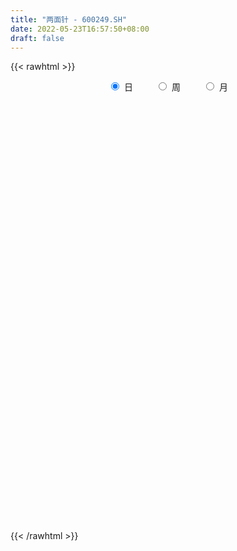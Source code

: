 ```yaml
---
title: "两面针 - 600249.SH"
date: 2022-05-23T16:57:50+08:00
draft: false
---
```

{{< rawhtml >}}
    <div style="text-align: center">
        <label style="padding: 1rem;"><input style="margin-right: .5rem" type="radio" name="period" value="D" checked onclick="period_change(this)">日</label>
        <label style="padding: 1rem;"><input style="margin-right: .5rem" type="radio" name="period" value="W" onclick="period_change(this)">周</label>
        <label style="padding: 1rem;"><input style="margin-right: .5rem" type="radio" name="period" value="M" onclick="period_change(this)">月</label>
    </div>
    <div id="chart" style="height: 700px;"></div> 
    <script type="text/javascript">
        const D_v = [60016.04,64743.5,72169.51,83795.89,57532.0,45418.29,49233.0,52628.29,67111.01,47486.23,60336.0,43682.23,57505.52,123822.87,82539.36,142661.52,85918.0,52823.0,47554.0,49641.46,33967.12,47950.72,51005.95,44788.0,33637.02,39984.25,54335.3,31584.0,37953.5,43519.36,40728.52,37227.01,46103.26,34787.01,31772.73,49624.93,86800.01,50233.55,38133.1,28826.11,54443.62,45236.78,32912.51,33305.0,34720.36,28628.5,45253.5,34810.0,38668.0,34406.5,31434.87,44811.59,38090.05,41681.36,31174.33,25983.25,23491.0,26864.51,38746.51,39745.63,43764.5,24881.97,34181.53,21189.6,23884.94,40384.07,30736.65,76324.6,58529.47,106883.5,58259.01,41010.65,54216.01,33645.89,88934.45,82357.0,76737.9,41530.0,40094.84,59288.85,47685.5,52645.0,43287.0,46220.76,63568.12,73070.37,58677.01,58551.72,54049.05,42432.51,135754.9,75020.01,58014.19,62995.01,72118.02,64265.1,54966.02,46115.5,61394.0,79929.0,49505.54,47487.77,41749.52,33019.01,57554.5,34870.88,29022.5,23713.0,48519.08,83079.5,72233.0,30921.5,40935.51,38733.01,45892.0,31230.52,44345.5,24157.03,25218.53,23774.03,33846.21,47956.83,25129.01,23331.0,23682.01,42007.32,36467.5,34545.66,47876.2,26733.0,28889.51,28151.77,33404.5,33965.59,35757.62,39816.0,56909.61,63629.5,51090.5,58809.1,43788.01,33606.0,51873.1,66665.14,192790.74,100151.01,62532.0,45900.51,86219.19,73009.6,122418.31,106690.71,108574.04,61932.6,115262.02,99561.12,75171.01,128961.01,64930.0,89518.35,110837.0,94271.0,92307.09,99087.27,155850.06,103292.5,71059.71,63631.01,88160.51,89810.93,99050.41,96699.51,80725.85,64915.09,49261.5,92654.5,49435.5,49332.5,43629.0,47051.52,58762.01,43873.0,34442.0,44388.61,56496.0,42166.9,39064.0,41381.0,40317.0,38907.5,48199.01,43092.01,84375.51,52876.5,36888.0,40290.03,136766.98,337602.58,313863.27,231844.96,161243.17,174595.0,253839.52,212810.53,650415.71,355353.02,283767.47,257016.0,392015.48,464926.33,258812.03,191890.1,178989.52,222270.01,156090.03,477250.02,428093.62,307195.05,219626.51,191359.62,189402.01,221883.04,139349.0,287207.01,160540.5,141376.0,141979.14,95937.01,357549.5,270533.9,197733.5,152808.43,175422.11,164643.0,203206.0,127510.99,107425.0,91983.67,82039.46,66520.5,83985.06,88404.0,73691.66,77822.0,83188.61,77334.0,100151.04,69786.01,70059.0,84751.0]
const D_histogram = [0.0,0.0012763533,0.0045592357,0.0025355198,0.0011150984,-0.0011316239,-0.0056904292,-0.0031501574,0.0030755163,0.0080868756,0.0075887543,0.0068370966,0.0021212872,0.0104794395,0.0150828852,0.0221626694,0.0182475715,0.0171773898,0.0147164135,0.0127555339,0.0105436488,0.0101808877,0.0045911677,-0.0059066807,-0.0157261887,-0.0188263382,-0.0162331468,-0.0152758335,-0.0134446941,-0.0130457356,-0.0148119738,-0.0146180836,-0.0093434094,-0.0087975296,-0.0067568946,-0.0134435987,-0.0111793751,-0.0078653341,-0.0053254421,-0.0040299558,-0.0086785785,-0.0091312652,-0.0075476545,-0.0047535449,-0.0038890622,-0.0049086625,-0.0089590625,-0.0153145375,-0.016364953,-0.0152742498,-0.0135020748,-0.0177466592,-0.0152886493,-0.0157435332,-0.019878964,-0.0209537828,-0.019367991,-0.0142390364,-0.0090402405,-0.0091550075,-0.0125733303,-0.0127489936,-0.0070248948,-0.002992408,0.0004134164,0.0057996863,0.0083026255,0.0203353967,0.0287296829,0.0407196804,0.0376494636,0.0360639342,0.0360480739,0.0331056624,0.0373422099,0.0317313064,0.0201700223,0.0099064813,0.0048008534,0.0057375153,0.0059319526,0.0081901717,0.0103285292,0.0148088294,0.0211265734,0.02885483,0.0280618016,0.0282871766,0.0214164607,0.018067534,0.01578402,0.0148901932,0.0155184903,0.0144798123,0.0022069274,-0.0158308294,-0.0262894193,-0.0403238317,-0.032797528,-0.0171825875,-0.0074880707,-0.0013573199,0.0003069111,0.0016363792,-0.0075282243,-0.0100091939,-0.014529888,-0.0175062366,-0.0174041641,-0.01533828,-0.0204111513,-0.0270933001,-0.0356484257,-0.0448477731,-0.0411029115,-0.0357292666,-0.0352785829,-0.0327513213,-0.0238749241,-0.0171735012,-0.0076802313,0.0056354727,0.014892539,0.0204483393,0.0214318778,0.0264691479,0.0279792381,0.0322410416,0.0277198448,0.0274401127,0.0246655578,0.0216928786,0.0193405857,0.0187327224,0.0160165199,0.0082556745,0.0098463207,0.0152779447,0.0164156965,0.0192323115,0.0152515997,0.0122897823,0.0120083705,0.012756191,0.0249298412,0.0276155813,0.0228743973,0.0175036263,0.0189998359,0.0125530414,0.0154769527,0.0221711594,0.0250834707,0.022862818,0.0232328142,0.0283451138,0.0246100186,0.026318259,0.0242688004,0.0192780348,0.0203195201,0.0173828751,0.0101526099,-0.0064328736,-0.0005563311,-0.001967645,-0.0046774948,-0.0074103493,-0.0202082986,-0.0271107262,-0.0369142708,-0.0428327129,-0.0529281122,-0.057971753,-0.0639197605,-0.0801879433,-0.0821055667,-0.0881425867,-0.0802897834,-0.0690651813,-0.0478619034,-0.0303410817,-0.0191685523,-0.0163460629,-0.0131243305,-0.0091531593,-0.0004323314,0.0025130182,0.0048691654,0.0099122841,0.0074181108,0.0079716699,-0.0023752316,-0.0075193359,-0.0110301571,-0.0069263186,0.0279161396,0.0533314246,0.0745749589,0.0868147151,0.076617165,0.0712234149,0.0727900702,0.1052747616,0.0805287687,0.0465524416,0.0288873651,0.0089043474,0.0293390419,0.0529088562,0.063685835,0.0587144692,0.0388937182,0.0317758792,0.0271770947,0.0390144012,0.0291734231,0.0247014269,0.0007983753,-0.0148871683,-0.0315858872,-0.0294651571,-0.040481665,-0.0265155612,-0.026280481,-0.0339659885,-0.0531556076,-0.0624742611,-0.0349807918,-0.0202372605,-0.0359099044,-0.0582562064,-0.1051792259,-0.1475761796,-0.1737284059,-0.1879318465,-0.1736896415,-0.148988926,-0.1308136513,-0.1078103741,-0.0827411466,-0.0638843743,-0.0427444034,-0.0186314303,0.0086760924,0.0218565542,0.0350143404,0.0422829433,0.0492119763,0.0586436613]
const D_fast = [0.0,0.0015954416,0.006018133,0.0046282971,0.0034866502,0.000957022,-0.0050243907,-0.0032716583,0.0037228946,0.0107559728,0.0121550401,0.0131126564,0.0089271689,0.019905181,0.028279348,0.0408997996,0.0415465945,0.0447707604,0.0459888873,0.0472168912,0.0476409183,0.0498233792,0.0453814511,0.0334069325,0.0196558773,0.0118491432,0.0103840479,0.0075224029,0.0059923688,0.0031298933,-0.0023393383,-0.0057999689,-0.0028611471,-0.0045146498,-0.0041632384,-0.0142108422,-0.0147414623,-0.0133937549,-0.0121852234,-0.0118972261,-0.0187154934,-0.0214509964,-0.0217542993,-0.020148576,-0.0202563588,-0.0225031247,-0.0287932904,-0.0389773997,-0.0441190535,-0.0468469127,-0.0484502564,-0.0571315056,-0.0584956581,-0.0628864253,-0.0719915971,-0.0783048616,-0.0815610676,-0.079991872,-0.0770531363,-0.0794566551,-0.0860183106,-0.0893812223,-0.0854133471,-0.0821289624,-0.0786197839,-0.0717835923,-0.0672049968,-0.0500883764,-0.0345116695,-0.0123417519,-0.0059996028,0.0014308514,0.0104270095,0.0157610136,0.0293331136,0.0316550367,0.0251362582,0.0173493375,0.0134439229,0.0158149637,0.0174923891,0.0217981511,0.026518641,0.0347011485,0.0463005359,0.0612425,0.067464922,0.0747620911,0.0732454904,0.0744134472,0.0760759381,0.0789046597,0.0834125793,0.0859938545,0.0742727014,0.0522772372,0.0352462925,0.0111309222,0.0104578439,0.0217771375,0.0295996367,0.0353910575,0.0371320162,0.0388705791,0.0278239195,0.0228406515,0.0146874854,0.0073345777,0.0030856092,0.0013169232,-0.0088587359,-0.0223142097,-0.0397814417,-0.0601927325,-0.0667235986,-0.0702822704,-0.0786512324,-0.0843118012,-0.081404135,-0.0789960874,-0.0714228753,-0.0566983031,-0.0437181021,-0.0330502169,-0.026708709,-0.015054152,-0.0065492523,0.0057728116,0.0081815761,0.0147618721,0.0181537067,0.0206042471,0.0230871007,0.0271624179,0.0284503454,0.0227534186,0.026805645,0.0360567551,0.0412984311,0.0489231239,0.0487553121,0.0488659402,0.0515866211,0.0555234893,0.0739295999,0.0835192352,0.0844966505,0.0835017862,0.0897479547,0.0864394206,0.09323257,0.1054695666,0.1146527455,0.1181477974,0.1243259971,0.1365245752,0.1389419846,0.1472297898,0.1512475313,0.1510762743,0.1571976397,0.1586067135,0.1539146008,0.1357208988,0.1414583585,0.1395551334,0.1356759099,0.1310904681,0.1132404442,0.0995603349,0.0805282227,0.0639016024,0.040574175,0.021037596,-0.0008903516,-0.0372055202,-0.0596495353,-0.087722202,-0.0999418445,-0.1059835377,-0.0967457357,-0.0868101844,-0.0804297931,-0.0816938193,-0.0817531696,-0.0800702883,-0.0714575432,-0.067883939,-0.0643105005,-0.0567893108,-0.0574289564,-0.0548824797,-0.0658231892,-0.0728471274,-0.0791154879,-0.0767432291,-0.034921736,0.0038264052,0.0437136792,0.0776571141,0.0866138553,0.099025959,0.1187901318,0.1775935136,0.1729797129,0.1506414962,0.140198261,0.1224413301,0.1502107851,0.1870078135,0.213706251,0.2234135025,0.2133161811,0.2141423118,0.216337801,0.2379287079,0.2353810856,0.237084446,0.2133809883,0.1939736526,0.1693784619,0.1641329027,0.1429959785,0.150333192,0.1439981519,0.1278211473,0.0953426263,0.0704054076,0.0891536789,0.0988378951,0.0741877751,0.0372774215,-0.0359404045,-0.1152314031,-0.1848157308,-0.246002133,-0.2751823384,-0.2877288544,-0.3022569926,-0.3062063089,-0.301822368,-0.2989366893,-0.2884828192,-0.2690277037,-0.2395511579,-0.2209065575,-0.1989951862,-0.1811558476,-0.1619238205,-0.1378312201]
const D_slow = [0.0,0.0003190883,0.0014588972,0.0020927772,0.0023715518,0.0020886458,0.0006660385,-0.0001215008,0.0006473782,0.0026690972,0.0045662857,0.0062755599,0.0068058817,0.0094257416,0.0131964628,0.0187371302,0.0232990231,0.0275933705,0.0312724739,0.0344613574,0.0370972696,0.0396424915,0.0407902834,0.0393136132,0.035382066,0.0306754815,0.0266171948,0.0227982364,0.0194370629,0.016175629,0.0124726355,0.0088181146,0.0064822623,0.0042828799,0.0025936562,-0.0007672435,-0.0035620872,-0.0055284208,-0.0068597813,-0.0078672703,-0.0100369149,-0.0123197312,-0.0142066448,-0.015395031,-0.0163672966,-0.0175944622,-0.0198342278,-0.0236628622,-0.0277541005,-0.0315726629,-0.0349481816,-0.0393848464,-0.0432070088,-0.0471428921,-0.0521126331,-0.0573510788,-0.0621930765,-0.0657528356,-0.0680128958,-0.0703016476,-0.0734449802,-0.0766322286,-0.0783884523,-0.0791365543,-0.0790332002,-0.0775832787,-0.0755076223,-0.0704237731,-0.0632413524,-0.0530614323,-0.0436490664,-0.0346330828,-0.0256210643,-0.0173446487,-0.0080090963,-0.0000762697,0.0049662359,0.0074428562,0.0086430696,0.0100774484,0.0115604365,0.0136079794,0.0161901117,0.0198923191,0.0251739625,0.03238767,0.0394031204,0.0464749145,0.0518290297,0.0563459132,0.0602919182,0.0640144665,0.0678940891,0.0715140421,0.072065774,0.0681080666,0.0615357118,0.0514547539,0.0432553719,0.038959725,0.0370877073,0.0367483774,0.0368251051,0.0372341999,0.0353521438,0.0328498454,0.0292173734,0.0248408142,0.0204897732,0.0166552032,0.0115524154,0.0047790904,-0.004133016,-0.0153449593,-0.0256206872,-0.0345530038,-0.0433726496,-0.0515604799,-0.0575292109,-0.0618225862,-0.063742644,-0.0623337758,-0.0586106411,-0.0534985563,-0.0481405868,-0.0415232998,-0.0345284903,-0.0264682299,-0.0195382687,-0.0126782406,-0.0065118511,-0.0010886315,0.003746515,0.0084296955,0.0124338255,0.0144977441,0.0169593243,0.0207788105,0.0248827346,0.0296908125,0.0335037124,0.036576158,0.0395782506,0.0427672983,0.0489997586,0.0559036539,0.0616222533,0.0659981598,0.0707481188,0.0738863792,0.0777556173,0.0832984072,0.0895692749,0.0952849794,0.1010931829,0.1081794614,0.114331966,0.1209115308,0.1269787309,0.1317982396,0.1368781196,0.1412238384,0.1437619908,0.1421537724,0.1420146896,0.1415227784,0.1403534047,0.1385008174,0.1334487427,0.1266710612,0.1174424935,0.1067343153,0.0935022872,0.079009349,0.0630294089,0.042982423,0.0224560314,0.0004203847,-0.0196520611,-0.0369183564,-0.0488838323,-0.0564691027,-0.0612612408,-0.0653477565,-0.0686288391,-0.0709171289,-0.0710252118,-0.0703969572,-0.0691796659,-0.0667015949,-0.0648470672,-0.0628541497,-0.0634479576,-0.0653277916,-0.0680853308,-0.0698169105,-0.0628378756,-0.0495050194,-0.0308612797,-0.0091576009,0.0099966903,0.027802544,0.0460000616,0.072318752,0.0924509442,0.1040890546,0.1113108959,0.1135369827,0.1208717432,0.1340989572,0.150020416,0.1646990333,0.1744224629,0.1823664327,0.1891607063,0.1989143066,0.2062076624,0.2123830191,0.212582613,0.2088608209,0.2009643491,0.1935980598,0.1834776436,0.1768487532,0.170278633,0.1617871359,0.148498234,0.1328796687,0.1241344707,0.1190751556,0.1100976795,0.0955336279,0.0692388214,0.0323447765,-0.0110873249,-0.0580702866,-0.1014926969,-0.1387399284,-0.1714433413,-0.1983959348,-0.2190812214,-0.235052315,-0.2457384159,-0.2503962734,-0.2482272503,-0.2427631118,-0.2340095266,-0.2234387908,-0.2111357968,-0.1964748814]
const D_data = [['2021-05-12', 4.77, 4.82, 4.74, 4.83],['2021-05-13', 4.78, 4.84, 4.77, 4.9],['2021-05-14', 4.85, 4.88, 4.83, 4.91],['2021-05-17', 4.87, 4.82, 4.7, 4.87],['2021-05-18', 4.79, 4.82, 4.75, 4.84],['2021-05-19', 4.8, 4.8, 4.77, 4.82],['2021-05-20', 4.82, 4.75, 4.72, 4.83],['2021-05-21', 4.78, 4.83, 4.74, 4.87],['2021-05-24', 4.81, 4.9, 4.78, 4.94],['2021-05-25', 4.9, 4.92, 4.86, 4.95],['2021-05-26', 4.9, 4.87, 4.85, 4.93],['2021-05-27', 4.87, 4.87, 4.84, 4.91],['2021-05-28', 4.85, 4.81, 4.79, 4.9],['2021-05-31', 4.83, 4.99, 4.79, 5.08],['2021-06-01', 5.01, 4.99, 4.94, 5.1],['2021-06-02', 4.98, 5.07, 4.93, 5.11],['2021-06-03', 5.04, 4.96, 4.95, 5.06],['2021-06-04', 4.95, 5.0, 4.92, 5.02],['2021-06-07', 5.01, 4.99, 4.95, 5.02],['2021-06-08', 4.98, 5.0, 4.96, 5.06],['2021-06-09', 4.98, 5.0, 4.98, 5.04],['2021-06-10', 5.0, 5.03, 4.99, 5.05],['2021-06-11', 5.02, 4.96, 4.95, 5.08],['2021-06-15', 5.0, 4.86, 4.86, 5.01],['2021-06-16', 4.88, 4.81, 4.8, 4.91],['2021-06-17', 4.85, 4.85, 4.79, 4.85],['2021-06-18', 4.85, 4.91, 4.81, 4.95],['2021-06-21', 4.88, 4.89, 4.86, 4.92],['2021-06-22', 4.91, 4.9, 4.88, 4.92],['2021-06-23', 4.9, 4.88, 4.84, 4.92],['2021-06-24', 4.88, 4.84, 4.8, 4.88],['2021-06-25', 4.84, 4.85, 4.79, 4.86],['2021-06-28', 4.87, 4.92, 4.83, 4.95],['2021-06-29', 4.92, 4.87, 4.86, 4.95],['2021-06-30', 4.86, 4.89, 4.83, 4.91],['2021-07-01', 4.89, 4.76, 4.75, 4.91],['2021-07-02', 4.8, 4.85, 4.77, 5.03],['2021-07-05', 4.8, 4.87, 4.78, 4.91],['2021-07-06', 4.85, 4.87, 4.82, 4.9],['2021-07-07', 4.86, 4.86, 4.83, 4.87],['2021-07-08', 4.86, 4.77, 4.76, 4.87],['2021-07-09', 4.77, 4.8, 4.65, 4.8],['2021-07-12', 4.82, 4.82, 4.79, 4.86],['2021-07-13', 4.81, 4.84, 4.76, 4.87],['2021-07-14', 4.83, 4.82, 4.78, 4.84],['2021-07-15', 4.8, 4.79, 4.76, 4.81],['2021-07-16', 4.79, 4.73, 4.72, 4.8],['2021-07-19', 4.73, 4.66, 4.66, 4.73],['2021-07-20', 4.64, 4.69, 4.57, 4.69],['2021-07-21', 4.69, 4.7, 4.66, 4.72],['2021-07-22', 4.7, 4.7, 4.67, 4.74],['2021-07-23', 4.7, 4.6, 4.58, 4.71],['2021-07-26', 4.59, 4.66, 4.51, 4.66],['2021-07-27', 4.66, 4.61, 4.58, 4.72],['2021-07-28', 4.61, 4.53, 4.49, 4.62],['2021-07-29', 4.53, 4.53, 4.49, 4.57],['2021-07-30', 4.53, 4.54, 4.48, 4.58],['2021-08-02', 4.54, 4.58, 4.48, 4.58],['2021-08-03', 4.58, 4.59, 4.55, 4.66],['2021-08-04', 4.6, 4.52, 4.51, 4.6],['2021-08-05', 4.53, 4.45, 4.44, 4.53],['2021-08-06', 4.44, 4.46, 4.39, 4.49],['2021-08-09', 4.47, 4.53, 4.44, 4.54],['2021-08-10', 4.54, 4.52, 4.5, 4.54],['2021-08-11', 4.52, 4.52, 4.49, 4.53],['2021-08-12', 4.51, 4.56, 4.5, 4.6],['2021-08-13', 4.57, 4.54, 4.51, 4.6],['2021-08-16', 4.54, 4.7, 4.54, 4.74],['2021-08-17', 4.7, 4.72, 4.64, 4.75],['2021-08-18', 4.72, 4.84, 4.66, 4.92],['2021-08-19', 4.79, 4.7, 4.69, 4.82],['2021-08-20', 4.69, 4.73, 4.63, 4.78],['2021-08-23', 4.7, 4.77, 4.7, 4.84],['2021-08-24', 4.75, 4.75, 4.73, 4.81],['2021-08-25', 4.72, 4.87, 4.72, 4.88],['2021-08-26', 4.82, 4.77, 4.77, 4.87],['2021-08-27', 4.76, 4.67, 4.62, 4.77],['2021-08-30', 4.66, 4.64, 4.63, 4.7],['2021-08-31', 4.64, 4.67, 4.6, 4.69],['2021-09-01', 4.69, 4.74, 4.63, 4.74],['2021-09-02', 4.74, 4.74, 4.68, 4.75],['2021-09-03', 4.74, 4.78, 4.74, 4.8],['2021-09-06', 4.79, 4.8, 4.76, 4.83],['2021-09-07', 4.85, 4.86, 4.82, 4.87],['2021-09-08', 4.85, 4.93, 4.82, 4.94],['2021-09-09', 4.94, 5.01, 4.91, 5.02],['2021-09-10', 5.0, 4.95, 4.91, 5.03],['2021-09-13', 4.96, 4.99, 4.9, 5.01],['2021-09-14', 5.01, 4.91, 4.89, 5.03],['2021-09-15', 4.9, 4.95, 4.89, 4.98],['2021-09-16', 4.95, 4.97, 4.92, 5.19],['2021-09-17', 4.94, 5.0, 4.89, 5.11],['2021-09-22', 4.98, 5.04, 4.94, 5.06],['2021-09-23', 5.06, 5.04, 5.03, 5.11],['2021-09-24', 5.07, 4.88, 4.87, 5.07],['2021-09-27', 4.92, 4.73, 4.7, 4.94],['2021-09-28', 4.75, 4.74, 4.69, 4.79],['2021-09-29', 4.7, 4.61, 4.6, 4.75],['2021-09-30', 4.67, 4.84, 4.66, 4.87],['2021-10-08', 4.85, 4.99, 4.82, 5.02],['2021-10-11', 5.0, 4.98, 4.95, 5.09],['2021-10-12', 4.95, 4.98, 4.91, 5.01],['2021-10-13', 4.98, 4.95, 4.85, 5.03],['2021-10-14', 4.91, 4.96, 4.88, 4.99],['2021-10-15', 4.97, 4.81, 4.8, 4.97],['2021-10-18', 4.84, 4.86, 4.76, 4.87],['2021-10-19', 4.85, 4.81, 4.78, 4.88],['2021-10-20', 4.81, 4.8, 4.76, 4.83],['2021-10-21', 4.81, 4.82, 4.8, 4.88],['2021-10-22', 4.8, 4.84, 4.67, 4.89],['2021-10-25', 4.88, 4.73, 4.68, 4.89],['2021-10-26', 4.7, 4.66, 4.65, 4.71],['2021-10-27', 4.68, 4.57, 4.56, 4.68],['2021-10-28', 4.56, 4.48, 4.47, 4.56],['2021-10-29', 4.47, 4.59, 4.47, 4.63],['2021-11-01', 4.6, 4.6, 4.56, 4.63],['2021-11-02', 4.6, 4.52, 4.46, 4.62],['2021-11-03', 4.53, 4.52, 4.46, 4.56],['2021-11-04', 4.54, 4.6, 4.51, 4.61],['2021-11-05', 4.6, 4.59, 4.58, 4.63],['2021-11-08', 4.61, 4.65, 4.58, 4.7],['2021-11-09', 4.65, 4.75, 4.65, 4.78],['2021-11-10', 4.73, 4.76, 4.68, 4.76],['2021-11-11', 4.75, 4.76, 4.71, 4.78],['2021-11-12', 4.76, 4.73, 4.69, 4.76],['2021-11-15', 4.73, 4.81, 4.7, 4.83],['2021-11-16', 4.8, 4.8, 4.78, 4.87],['2021-11-17', 4.82, 4.87, 4.78, 4.88],['2021-11-18', 4.87, 4.78, 4.76, 4.89],['2021-11-19', 4.78, 4.84, 4.78, 4.86],['2021-11-22', 4.83, 4.82, 4.79, 4.86],['2021-11-23', 4.84, 4.82, 4.79, 4.84],['2021-11-24', 4.83, 4.83, 4.78, 4.85],['2021-11-25', 4.86, 4.86, 4.83, 4.89],['2021-11-26', 4.87, 4.84, 4.79, 4.89],['2021-11-29', 4.81, 4.76, 4.72, 4.82],['2021-11-30', 4.76, 4.87, 4.74, 4.89],['2021-12-01', 4.88, 4.95, 4.85, 4.98],['2021-12-02', 4.93, 4.93, 4.92, 5.0],['2021-12-03', 4.92, 4.98, 4.92, 5.03],['2021-12-06', 4.99, 4.91, 4.88, 5.02],['2021-12-07', 4.92, 4.92, 4.86, 4.95],['2021-12-08', 4.9, 4.96, 4.89, 4.99],['2021-12-09', 4.96, 4.99, 4.95, 5.05],['2021-12-10', 5.0, 5.19, 4.98, 5.29],['2021-12-13', 5.24, 5.14, 5.11, 5.27],['2021-12-14', 5.17, 5.07, 5.04, 5.18],['2021-12-15', 5.06, 5.06, 5.04, 5.1],['2021-12-16', 5.07, 5.16, 5.02, 5.22],['2021-12-17', 5.13, 5.07, 5.04, 5.17],['2021-12-20', 5.08, 5.2, 5.06, 5.3],['2021-12-21', 5.24, 5.3, 5.16, 5.34],['2021-12-22', 5.3, 5.31, 5.26, 5.37],['2021-12-23', 5.3, 5.28, 5.22, 5.3],['2021-12-24', 5.27, 5.34, 5.23, 5.45],['2021-12-27', 5.35, 5.45, 5.28, 5.55],['2021-12-28', 5.44, 5.38, 5.3, 5.44],['2021-12-29', 5.37, 5.48, 5.37, 5.62],['2021-12-30', 5.45, 5.47, 5.4, 5.51],['2021-12-31', 5.45, 5.45, 5.43, 5.64],['2022-01-04', 5.48, 5.55, 5.48, 5.63],['2022-01-05', 5.58, 5.53, 5.44, 5.64],['2022-01-06', 5.55, 5.48, 5.45, 5.57],['2022-01-07', 5.51, 5.32, 5.3, 5.54],['2022-01-10', 5.35, 5.59, 5.33, 5.6],['2022-01-11', 5.55, 5.53, 5.49, 5.67],['2022-01-12', 5.55, 5.52, 5.45, 5.57],['2022-01-13', 5.53, 5.52, 5.5, 5.62],['2022-01-14', 5.5, 5.36, 5.35, 5.54],['2022-01-17', 5.37, 5.38, 5.33, 5.55],['2022-01-18', 5.41, 5.29, 5.24, 5.52],['2022-01-19', 5.29, 5.28, 5.21, 5.34],['2022-01-20', 5.33, 5.16, 5.14, 5.37],['2022-01-21', 5.14, 5.15, 5.08, 5.19],['2022-01-24', 5.17, 5.07, 5.05, 5.18],['2022-01-25', 5.05, 4.83, 4.78, 5.1],['2022-01-26', 4.85, 4.9, 4.84, 4.95],['2022-01-27', 4.9, 4.76, 4.74, 4.91],['2022-01-28', 4.8, 4.87, 4.76, 4.91],['2022-02-07', 4.87, 4.9, 4.85, 4.94],['2022-02-08', 4.91, 5.06, 4.91, 5.06],['2022-02-09', 5.03, 5.08, 5.03, 5.1],['2022-02-10', 5.06, 5.05, 5.01, 5.08],['2022-02-11', 5.03, 4.96, 4.94, 5.05],['2022-02-14', 4.92, 4.96, 4.92, 4.99],['2022-02-15', 4.98, 4.97, 4.93, 5.02],['2022-02-16', 4.99, 5.05, 4.98, 5.1],['2022-02-17', 5.06, 5.0, 4.98, 5.08],['2022-02-18', 4.98, 5.0, 4.91, 5.01],['2022-02-21', 5.0, 5.05, 4.97, 5.06],['2022-02-22', 5.05, 4.96, 4.94, 5.05],['2022-02-23', 4.95, 4.99, 4.94, 5.02],['2022-02-24', 4.97, 4.82, 4.73, 4.98],['2022-02-25', 4.84, 4.83, 4.82, 4.91],['2022-02-28', 4.84, 4.81, 4.76, 4.87],['2022-03-01', 4.84, 4.89, 4.82, 4.89],['2022-03-02', 4.87, 5.38, 4.86, 5.38],['2022-03-03', 5.38, 5.45, 5.3, 5.54],['2022-03-04', 5.4, 5.57, 5.35, 5.73],['2022-03-07', 5.57, 5.61, 5.52, 5.7],['2022-03-08', 5.56, 5.4, 5.35, 5.6],['2022-03-09', 5.43, 5.48, 5.18, 5.59],['2022-03-10', 5.49, 5.62, 5.42, 5.84],['2022-03-11', 5.68, 6.18, 5.51, 6.18],['2022-03-14', 6.52, 5.57, 5.56, 6.69],['2022-03-15', 5.2, 5.36, 5.2, 5.57],['2022-03-16', 5.41, 5.47, 5.29, 5.64],['2022-03-17', 5.46, 5.37, 5.28, 5.51],['2022-03-18', 5.33, 5.91, 5.3, 5.91],['2022-03-21', 5.99, 6.12, 5.94, 6.36],['2022-03-22', 6.13, 6.12, 6.01, 6.3],['2022-03-23', 6.07, 6.01, 5.99, 6.25],['2022-03-24', 6.0, 5.82, 5.81, 6.13],['2022-03-25', 5.83, 5.96, 5.83, 6.2],['2022-03-28', 5.84, 6.01, 5.84, 6.15],['2022-03-29', 5.96, 6.29, 5.88, 6.6],['2022-03-30', 6.28, 6.08, 6.02, 6.45],['2022-03-31', 6.04, 6.16, 6.03, 6.3],['2022-04-01', 6.01, 5.88, 5.85, 6.08],['2022-04-06', 5.86, 5.9, 5.83, 6.05],['2022-04-07', 5.89, 5.81, 5.74, 5.95],['2022-04-08', 5.81, 6.01, 5.67, 6.1],['2022-04-11', 5.96, 5.82, 5.76, 6.05],['2022-04-12', 5.85, 6.14, 5.67, 6.2],['2022-04-13', 6.1, 6.01, 5.96, 6.13],['2022-04-14', 6.02, 5.89, 5.86, 6.03],['2022-04-15', 5.84, 5.66, 5.61, 5.86],['2022-04-18', 5.65, 5.68, 5.58, 5.78],['2022-04-19', 5.67, 6.17, 5.66, 6.25],['2022-04-20', 6.11, 6.12, 6.06, 6.3],['2022-04-21', 6.14, 5.73, 5.72, 6.16],['2022-04-22', 5.77, 5.52, 5.46, 5.85],['2022-04-25', 5.46, 4.97, 4.97, 5.57],['2022-04-26', 5.0, 4.69, 4.69, 5.05],['2022-04-27', 4.53, 4.58, 4.35, 4.59],['2022-04-28', 4.56, 4.47, 4.4, 4.67],['2022-04-29', 4.51, 4.67, 4.51, 4.7],['2022-05-05', 4.7, 4.76, 4.62, 4.84],['2022-05-06', 4.68, 4.66, 4.65, 4.82],['2022-05-09', 4.67, 4.71, 4.66, 4.79],['2022-05-10', 4.68, 4.76, 4.62, 4.76],['2022-05-11', 4.77, 4.71, 4.71, 4.87],['2022-05-12', 4.72, 4.77, 4.68, 4.84],['2022-05-13', 4.77, 4.87, 4.73, 4.89],['2022-05-16', 4.94, 5.01, 4.86, 5.03],['2022-05-17', 5.0, 4.92, 4.89, 5.03],['2022-05-18', 4.95, 4.98, 4.86, 5.12],['2022-05-19', 4.92, 4.96, 4.88, 4.98],['2022-05-20', 4.96, 5.0, 4.93, 5.03],['2022-05-23', 4.99, 5.09, 4.98, 5.18]]
const W_v = [758304.45,522425.15,781777.1799999999,569937.76,350150.99,602655.3,1429062.1400000001,625769.83,682712.25,397459.89,331602.46,232488.61,311762.54,275538.52,223953.62,199980.62,207300.03,327009.75,321188.12,208594.32,219457.61,239509.69,648087.9299999999,908174.8200000001,481603.7,686933.98,385529.17,263535.18,318661.14,203996.61,151203.12,66209.91,193047.73,262712.63,1489363.1000000001,1149115.26,440319.82,192517.65,242183.62,212806.47,287427.92,120988.57,242769.91,232058.87,281479.6,772022.1899999999,247164.79,196360.72,196564.38,161754.77,169947.59,161142.23,255570.93,328931.36,773839.15,255790.27,459045.97,137973.0,418161.38,288070.01,164681.1,208015.03,134262.45,206349.06,137972.61,363532.82,495570.73,345332.87,489553.7,427324.1800000001,273945.91,437163.48,232014.34,122920.06,118495.49,65961.02,172253.27,201015.7,167960.24,290860.01,226062.82,496212.64,833460.49,1690180.74,1654709.8200000001,614558.15,1027756.75,733545.0100000001,604125.1,539263.35,373631.9,197766.08,396453.36,429984.03,276856.42,223275.01,167198.9,264523.11,264362.61,225786.42,191422.82,191204.38,180873.03,152043.5,225777.05,190125.73,174128.31,147406.83,177159.16,192000.68,218018.49,194449.31,185142.96,27506.12,122674.15,161000.97,146250.94,196511.26,122215.19,788459.24,523127.18,167741.03,209845.05,307558.3,397163.6,482028.07,242694.59,260082.28,181262.0,244897.18,422343.74,185850.64,273155.17,312062.29,302057.6,435161.53,1966619.9100000001,566279.3300000001,309826.21,273601.3,1157182.21,468736.61,225726.4,216239.65,314147.92,748214.3999999999,1033992.8599999999,1403175.02,509811.89,456422.93,184976.51,524729.6000000001,1155464.3299999998,855267.33,482746.56,317533.55,376951.26,534590.86,635819.53,688167.22,285089.82,276734.8,181195.91,133793.59,68332.84,22698.0,148952.94,140349.15,297773.72,210080.01,199321.43,253727.97,375727.28,317835.07,529698.42,1833865.9300000002,902378.3099999999,264437.98,409199.04,295404.14,246639.91,202950.05,460995.53,421731.03,276343.64,814144.7000000001,695158.25,601000.45,430376.39,493108.2,639726.95,465416.08,402356.79,994873.8400000001,1239990.8999999999,205682.5,326387.59,288607.47,276120.99,487764.75,230119.25,172744.57,191012.39,249087.94,216873.16,174819.87,184130.96,160419.99,174003.12,150376.79,341007.23,335891.25,241244.19,284823.26,365808.19,193127.22,226740.62,79929.0,229316.34,219204.96,228715.02,148725.61,153945.06,187629.68,160168.99,270254.71,388722.99,367812.3100000001,514877.68,458141.49,396502.36,481993.79,431201.7899999999,284313.0,228517.14,219424.9,267450.53,865410.8600000001,1034333.1800000001,1938567.6799999999,1316887.99,1588255.23,602644.67,870451.65,1074562.3400000001,778207.1,174023.13,390423.22,400518.66,84751.0]
const W_histogram = [0.0,-0.0331851852,-0.0196227498,-0.0125257677,-0.0283318157,0.0170667805,0.0754341349,0.0895588117,0.0922392431,0.0739941891,0.0446975878,0.011822522,-0.0094736805,-0.0644941594,-0.0948632669,-0.1335002266,-0.1501007398,-0.1746512577,-0.2261121761,-0.2414492126,-0.2595936141,-0.2198807177,-0.1978151353,-0.123698737,-0.0779971629,-0.0236054821,-0.0240004083,-0.0197303389,-0.0790855858,-0.1156777688,-0.1160371528,-0.0978704451,-0.0700975576,-0.028665364,0.0607030897,0.046382185,0.0545078331,0.0519016391,0.0425872611,0.0186105306,0.0287778623,0.02783862,0.035878195,0.0567004169,0.0677211946,0.028470528,0.0018230468,-0.0397829643,-0.0782821367,-0.0877485028,-0.0974667283,-0.0817223338,-0.0589538441,0.0054486166,0.0198058051,0.0319921195,0.0325333792,0.0339695168,0.0613409037,0.0638263894,0.0657543471,0.0715491593,0.0684517894,0.0278784941,-0.0060408348,0.0170564201,0.0274158227,0.0393966693,0.0733739624,0.0751556341,0.0820200865,0.084503598,0.0660494842,0.0474142837,0.0295344027,0.0308668653,0.0358047547,0.0394711138,0.0426965199,0.0300629107,0.0387154118,0.0697404654,0.0919430351,0.1831854107,0.1816737956,0.1810413734,0.194620421,0.1834045186,0.1612847986,0.142695378,0.0963354586,0.0666890561,0.034242415,0.011874326,-0.0151565698,-0.0328094705,-0.0608150211,-0.0598793435,-0.0464600269,-0.0468736074,-0.0443416852,-0.0546733056,-0.0507033275,-0.0493491135,-0.0521456301,-0.0764235947,-0.0750664173,-0.0658379798,-0.0660495868,-0.0554238052,-0.035245174,-0.0215436476,-0.0285254153,-0.0301711141,-0.021297289,-0.0228392625,-0.0167368826,-0.0233556894,-0.0273368623,-0.0198211618,-0.0118300192,-0.0045710012,0.0076026134,0.0228392899,0.0404214002,0.059097948,0.074155833,0.0751382321,0.0587793388,0.031636673,0.0099347073,-0.0091566531,-0.0045302372,-0.0210080693,-0.01342589,-0.0102755309,0.0116533279,0.0046091276,-0.0125779417,-0.0147710701,0.0104512926,0.0202404804,0.015329919,0.0288699148,0.0327771206,0.0584469246,0.0943637076,0.0982291391,0.0751971216,0.0612311801,0.0388621761,0.0429428195,0.0435063241,0.0283349453,0.0129664471,0.0135667264,0.008797298,0.0149320972,0.0288221787,0.0186995164,0.0042249842,-0.0179716561,-0.0316784624,-0.0545895095,-0.0710951381,-0.0729860324,-0.0731093402,-0.0764189006,-0.0775488158,-0.0649512341,-0.0487291087,-0.0296981634,-0.0028167067,0.0077990722,0.0370016923,0.059646408,0.0372907849,0.0241928151,-0.0003401059,-0.0167135152,-0.0270762862,-0.0317904062,-0.0147755367,0.0073422517,0.0282913822,0.0294764048,0.0455859593,0.0401072303,0.0442675339,0.0509595286,0.0498369127,0.0546105142,0.0550469223,0.076229057,0.0204235145,-0.0188544092,-0.0354603287,-0.0483917238,-0.0563172885,-0.0471597567,-0.0423455,-0.0410475579,-0.0425662348,-0.0418446257,-0.0428521873,-0.0460694261,-0.0542270531,-0.0604627525,-0.0663054857,-0.0612336797,-0.0424272175,-0.0318557205,-0.016078307,0.0060007017,0.0232002134,0.0255378434,0.0234849986,0.0308597319,0.022626728,0.0183928231,-0.0010234425,-0.0129811365,-0.0106730406,-0.001434622,0.0046466221,0.0173541039,0.037976319,0.0413319,0.0584838695,0.0730398906,0.0697230588,0.0660678328,0.0462871229,0.0128634755,-0.0037759609,-0.0122053892,-0.0284209499,0.0094721902,0.0709753093,0.0877312996,0.0957839746,0.0894448384,0.0876153483,0.0578761501,0.0254724635,-0.0522712162,-0.1006316989,-0.1137709804,-0.1089916185,-0.0955360328]
const W_fast = [0.0,-0.0414814815,-0.0328247336,-0.0288591934,-0.0517481953,-0.0020829039,0.0751429842,0.1116573639,0.137397606,0.1376510994,0.119528895,0.0896094597,0.0659448371,-0.0051991816,-0.0592841059,-0.1312961223,-0.1854218203,-0.2536351528,-0.3616241152,-0.4373234548,-0.5203662599,-0.5356235429,-0.5630117442,-0.5198200302,-0.4936177469,-0.4451274365,-0.4515224648,-0.4521849802,-0.5313116236,-0.5968232487,-0.6261919209,-0.6324928245,-0.6222443264,-0.5879784738,-0.4834342477,-0.4861596062,-0.4644069998,-0.454037784,-0.4527053467,-0.4720294446,-0.4546676473,-0.4486472346,-0.4316381109,-0.3966407847,-0.3686897083,-0.4008227429,-0.4270144625,-0.4785662147,-0.5366359212,-0.568039413,-0.6021243206,-0.6068105095,-0.5987804808,-0.533015866,-0.5137072262,-0.493522882,-0.4848482774,-0.4749197607,-0.4322131478,-0.4137710647,-0.3954045203,-0.3717224183,-0.3577068408,-0.3913105126,-0.4267400502,-0.3993786902,-0.3821653319,-0.3603353181,-0.3080145344,-0.2874439542,-0.2600744802,-0.2364650691,-0.2384068118,-0.2451884415,-0.2556847218,-0.2466355428,-0.2327464648,-0.2192123272,-0.2053127911,-0.2104306726,-0.1920993186,-0.1436391487,-0.0984508201,0.0385879081,0.0824947419,0.127122663,0.1893568159,0.2239920432,0.2421935227,0.2592779466,0.2370018919,0.2240277534,0.2001417161,0.1807422086,0.1499221704,0.1240669021,0.0808575961,0.0668234379,0.0686277477,0.0564957654,0.0479422663,0.0239423195,0.0152364658,0.0042534013,-0.0115795227,-0.054963386,-0.072372813,-0.0796038704,-0.0963278742,-0.0995580438,-0.0881907061,-0.0798750916,-0.0939882131,-0.1031766905,-0.0996271877,-0.1068789768,-0.1049608175,-0.1174185467,-0.1282339351,-0.125673525,-0.1206398872,-0.1145236196,-0.1004493516,-0.0795028526,-0.0518153922,-0.0183643575,0.0152324857,0.0349994428,0.0333353843,0.0141018867,-0.0051164021,-0.0264969258,-0.0230030692,-0.0447329186,-0.0405072118,-0.0399257354,-0.0150835447,-0.0209754631,-0.0413070178,-0.0471929138,-0.0193577278,-0.00450842,-0.0055865017,0.0151709728,0.0272724588,0.0675539939,0.1270617038,0.1554844201,0.151251683,0.1525935365,0.1399400766,0.1547564248,0.1661965104,0.158108868,0.1459819815,0.1499739425,0.1474038385,0.157271662,0.1783672882,0.1729195049,0.1595012188,0.1328116645,0.1111852426,0.0746268182,0.040347405,0.0202100027,0.0018093598,-0.0206049258,-0.041122045,-0.0447622717,-0.0407224235,-0.0291160191,-0.002938739,0.0096268079,0.0480798511,0.0856361687,0.0726032418,0.0655534759,0.0409355284,0.0203837402,0.0032518978,-0.0094098238,0.0039111615,0.0278645129,0.0558864889,0.0644406126,0.091946657,0.0964947356,0.1117219227,0.1311537995,0.1424904118,0.1609166419,0.1751147806,0.2153541795,0.1646545157,0.1206629897,0.0951919879,0.0701626619,0.0481577751,0.0455253677,0.0397532494,0.0307893021,0.0186290664,0.0088895192,-0.0028310893,-0.0175656846,-0.0392800749,-0.0606314624,-0.083050567,-0.093287181,-0.0850875232,-0.0824799563,-0.0707221195,-0.0471429354,-0.0241433703,-0.0154212794,-0.0116028746,0.0034867916,0.0009104698,0.0012747707,-0.0183973557,-0.0336003338,-0.033960498,-0.0250807349,-0.0178378353,-0.0007918274,0.0293244673,0.0430130234,0.0747859603,0.107601954,0.1217158869,0.1345776191,0.12636869,0.0961609114,0.0785774848,0.0670967091,0.043775911,0.0840370987,0.1632840451,0.2019728602,0.2339715289,0.2499936024,0.2700679493,0.2547977887,0.228762218,0.1379507341,0.0644323268,0.0228503002,0.0003817574,-0.0100466651]
const W_slow = [0.0,-0.0082962963,-0.0132019838,-0.0163334257,-0.0234163796,-0.0191496845,-0.0002911507,0.0220985522,0.045158363,0.0636569102,0.0748313072,0.0777869377,0.0754185176,0.0592949777,0.035579161,0.0022041043,-0.0353210806,-0.078983895,-0.1355119391,-0.1958742422,-0.2607726457,-0.3157428252,-0.365196609,-0.3961212932,-0.415620584,-0.4215219545,-0.4275220565,-0.4324546413,-0.4522260377,-0.4811454799,-0.5101547681,-0.5346223794,-0.5521467688,-0.5593131098,-0.5441373374,-0.5325417911,-0.5189148329,-0.5059394231,-0.4952926078,-0.4906399752,-0.4834455096,-0.4764858546,-0.4675163058,-0.4533412016,-0.436410903,-0.429293271,-0.4288375093,-0.4387832503,-0.4583537845,-0.4802909102,-0.5046575923,-0.5250881757,-0.5398266368,-0.5384644826,-0.5335130313,-0.5255150014,-0.5173816566,-0.5088892775,-0.4935540515,-0.4775974542,-0.4611588674,-0.4432715776,-0.4261586302,-0.4191890067,-0.4206992154,-0.4164351104,-0.4095811547,-0.3997319874,-0.3813884968,-0.3625995882,-0.3420945666,-0.3209686671,-0.3044562961,-0.2926027252,-0.2852191245,-0.2775024081,-0.2685512195,-0.258683441,-0.248009311,-0.2404935834,-0.2308147304,-0.2133796141,-0.1903938553,-0.1445975026,-0.0991790537,-0.0539187103,-0.0052636051,0.0405875246,0.0809087242,0.1165825687,0.1406664333,0.1573386973,0.1658993011,0.1688678826,0.1650787401,0.1568763725,0.1416726172,0.1267027814,0.1150877746,0.1033693728,0.0922839515,0.0786156251,0.0659397932,0.0536025148,0.0405661073,0.0214602087,0.0026936043,-0.0137658906,-0.0302782873,-0.0441342386,-0.0529455321,-0.058331444,-0.0654627978,-0.0730055764,-0.0783298986,-0.0840397142,-0.0882239349,-0.0940628573,-0.1008970728,-0.1058523633,-0.108809868,-0.1099526184,-0.108051965,-0.1023421425,-0.0922367925,-0.0774623055,-0.0589233472,-0.0401387892,-0.0254439545,-0.0175347863,-0.0150511095,-0.0173402727,-0.018472832,-0.0237248493,-0.0270813218,-0.0296502046,-0.0267368726,-0.0255845907,-0.0287290761,-0.0324218436,-0.0298090205,-0.0247489004,-0.0209164207,-0.013698942,-0.0055046618,0.0091070693,0.0326979962,0.057255281,0.0760545614,0.0913623564,0.1010779005,0.1118136053,0.1226901863,0.1297739227,0.1330155344,0.136407216,0.1386065405,0.1423395648,0.1495451095,0.1542199886,0.1552762346,0.1507833206,0.142863705,0.1292163276,0.1114425431,0.093196035,0.0749187,0.0558139748,0.0364267709,0.0201889623,0.0080066852,0.0005821443,-0.0001220324,0.0018277357,0.0110781588,0.0259897608,0.035312457,0.0413606608,0.0412756343,0.0370972555,0.0303281839,0.0223805824,0.0186866982,0.0205222612,0.0275951067,0.0349642079,0.0463606977,0.0563875053,0.0674543888,0.0801942709,0.0926534991,0.1063061277,0.1200678582,0.1391251225,0.1442310011,0.1395173988,0.1306523167,0.1185543857,0.1044750636,0.0926851244,0.0820987494,0.0718368599,0.0611953012,0.0507341448,0.040021098,0.0285037415,0.0149469782,-0.0001687099,-0.0167450813,-0.0320535013,-0.0426603057,-0.0506242358,-0.0546438125,-0.0531436371,-0.0473435837,-0.0409591229,-0.0350878732,-0.0273729403,-0.0217162583,-0.0171180525,-0.0173739131,-0.0206191972,-0.0232874574,-0.0236461129,-0.0224844574,-0.0181459314,-0.0086518516,0.0016811234,0.0163020907,0.0345620634,0.0519928281,0.0685097863,0.080081567,0.0832974359,0.0823534457,0.0793020984,0.0721968609,0.0745649085,0.0923087358,0.1142415607,0.1381875543,0.1605487639,0.182452601,0.1969216386,0.2032897544,0.1902219504,0.1650640257,0.1366212806,0.1093733759,0.0854893677]
const W_data = [['2017-07-14', 8.17, 8.07, 7.9, 8.53],['2017-07-21', 8.0, 7.55, 7.16, 8.04],['2017-07-28', 7.3, 8.06, 7.3, 8.27],['2017-08-04', 8.07, 8.02, 7.98, 8.28],['2017-08-11', 7.95, 7.69, 7.66, 8.09],['2017-08-18', 7.62, 8.53, 7.62, 8.68],['2017-08-25', 8.56, 9.01, 8.3, 9.46],['2017-09-01', 8.92, 8.72, 8.62, 9.05],['2017-09-08', 8.68, 8.7, 8.52, 9.29],['2017-09-15', 8.7, 8.47, 8.43, 8.86],['2017-09-22', 8.47, 8.26, 8.25, 8.74],['2017-09-29', 8.25, 8.08, 7.93, 8.31],['2017-10-13', 8.11, 8.09, 7.84, 8.15],['2017-10-20', 8.06, 7.44, 7.29, 8.07],['2017-10-27', 7.43, 7.46, 7.32, 7.66],['2017-11-03', 7.46, 7.08, 6.93, 7.46],['2017-11-10', 7.06, 7.09, 6.96, 7.2],['2017-11-17', 7.08, 6.74, 6.63, 7.08],['2017-11-24', 6.66, 6.02, 5.94, 6.68],['2017-12-01', 6.0, 6.08, 5.92, 6.14],['2017-12-08', 6.08, 5.72, 5.52, 6.08],['2017-12-15', 5.72, 6.27, 5.62, 6.27],['2017-12-22', 6.11, 6.0, 5.98, 6.76],['2017-12-29', 6.0, 6.73, 5.74, 6.8],['2018-01-05', 6.65, 6.56, 6.49, 6.85],['2018-01-12', 6.57, 6.84, 6.35, 6.88],['2018-01-19', 6.75, 6.22, 6.17, 6.8],['2018-01-26', 6.2, 6.21, 6.13, 6.46],['2018-02-02', 6.1, 5.16, 5.0, 6.1],['2018-02-09', 5.09, 5.04, 4.91, 5.21],['2018-02-14', 5.11, 5.23, 5.0, 5.54],['2018-02-23', 5.23, 5.35, 5.22, 5.4],['2018-03-02', 5.32, 5.45, 5.31, 5.47],['2018-03-09', 5.41, 5.69, 5.36, 5.83],['2018-03-16', 5.76, 6.58, 5.66, 7.02],['2018-03-23', 6.41, 5.45, 5.45, 6.84],['2018-03-30', 5.27, 5.68, 5.27, 5.74],['2018-04-04', 5.64, 5.53, 5.44, 5.75],['2018-04-13', 5.45, 5.38, 5.34, 5.52],['2018-04-20', 5.35, 5.06, 5.05, 5.36],['2018-04-27', 5.06, 5.4, 5.0, 5.49],['2018-05-04', 5.4, 5.24, 5.11, 5.42],['2018-05-11', 5.24, 5.33, 5.21, 5.47],['2018-05-18', 5.33, 5.54, 5.2, 5.64],['2018-05-25', 5.51, 5.49, 5.38, 5.62],['2018-06-01', 5.73, 4.76, 4.74, 5.94],['2018-06-08', 4.8, 4.69, 4.59, 4.88],['2018-06-15', 4.6, 4.24, 4.21, 4.64],['2018-06-22', 4.19, 3.95, 3.77, 4.2],['2018-06-29', 3.97, 4.05, 3.87, 4.06],['2018-07-06', 4.03, 3.85, 3.69, 4.1],['2018-07-13', 3.84, 4.04, 3.82, 4.05],['2018-07-20', 4.04, 4.1, 3.95, 4.42],['2018-07-27', 4.09, 4.76, 4.01, 4.76],['2018-08-03', 4.79, 4.28, 4.17, 5.15],['2018-08-10', 4.23, 4.27, 4.11, 4.37],['2018-08-17', 4.21, 4.11, 4.07, 4.65],['2018-08-24', 4.09, 4.08, 3.99, 4.15],['2018-08-31', 4.08, 4.45, 4.05, 4.51],['2018-09-07', 4.38, 4.2, 4.13, 4.38],['2018-09-14', 4.18, 4.19, 4.1, 4.24],['2018-09-21', 4.2, 4.25, 4.0, 4.27],['2018-09-28', 4.22, 4.14, 4.08, 4.23],['2018-10-12', 4.1, 3.53, 3.38, 4.1],['2018-10-19', 3.53, 3.36, 3.2, 3.58],['2018-10-26', 3.43, 3.99, 3.43, 3.99],['2018-11-02', 4.0, 3.88, 3.69, 4.13],['2018-11-09', 3.86, 3.93, 3.85, 4.1],['2018-11-16', 3.94, 4.32, 3.94, 4.43],['2018-11-23', 4.29, 4.02, 4.0, 4.51],['2018-11-30', 3.96, 4.12, 3.9, 4.26],['2018-12-07', 4.18, 4.11, 4.08, 4.45],['2018-12-14', 4.08, 3.82, 3.8, 4.11],['2018-12-21', 3.83, 3.72, 3.7, 3.86],['2018-12-28', 3.72, 3.62, 3.59, 3.79],['2019-01-04', 3.63, 3.8, 3.57, 3.8],['2019-01-11', 3.79, 3.85, 3.76, 3.9],['2019-01-18', 3.9, 3.85, 3.79, 4.0],['2019-01-25', 3.83, 3.86, 3.82, 3.96],['2019-02-01', 3.86, 3.63, 3.54, 4.1],['2019-02-15', 3.64, 3.88, 3.64, 3.98],['2019-02-22', 3.88, 4.28, 3.88, 4.39],['2019-03-01', 4.24, 4.35, 4.19, 4.56],['2019-03-08', 4.35, 5.61, 4.33, 5.61],['2019-03-15', 5.15, 4.82, 4.61, 5.57],['2019-03-22', 4.83, 4.96, 4.79, 5.05],['2019-03-29', 4.86, 5.32, 4.81, 5.45],['2019-04-04', 5.41, 5.17, 5.1, 5.42],['2019-04-12', 5.17, 5.09, 5.03, 5.28],['2019-04-19', 5.13, 5.16, 4.9, 5.28],['2019-04-26', 5.13, 4.75, 4.66, 5.14],['2019-04-30', 4.71, 4.84, 4.45, 4.89],['2019-05-10', 4.54, 4.7, 4.36, 4.82],['2019-05-17', 4.68, 4.72, 4.62, 5.04],['2019-05-24', 4.69, 4.55, 4.42, 4.71],['2019-05-31', 4.49, 4.55, 4.49, 4.7],['2019-06-06', 4.53, 4.28, 4.24, 4.6],['2019-06-14', 4.28, 4.54, 4.25, 4.68],['2019-06-21', 4.58, 4.71, 4.5, 4.79],['2019-06-28', 4.71, 4.55, 4.52, 4.76],['2019-07-05', 4.61, 4.57, 4.53, 4.71],['2019-07-12', 4.57, 4.36, 4.29, 4.57],['2019-07-19', 4.37, 4.49, 4.32, 4.55],['2019-07-26', 4.51, 4.44, 4.32, 4.51],['2019-08-02', 4.46, 4.35, 4.31, 4.59],['2019-08-09', 4.34, 3.96, 3.95, 4.37],['2019-08-16', 3.98, 4.16, 3.94, 4.22],['2019-08-23', 4.19, 4.23, 4.13, 4.3],['2019-08-30', 4.15, 4.08, 4.04, 4.24],['2019-09-06', 4.07, 4.19, 4.05, 4.27],['2019-09-12', 4.22, 4.35, 4.19, 4.4],['2019-09-20', 4.35, 4.33, 4.18, 4.39],['2019-09-27', 4.29, 4.06, 3.94, 4.32],['2019-09-30', 4.07, 4.07, 4.05, 4.14],['2019-10-11', 4.07, 4.19, 3.99, 4.2],['2019-10-18', 4.19, 4.05, 4.02, 4.25],['2019-10-25', 4.04, 4.13, 4.0, 4.17],['2019-11-01', 4.13, 3.94, 3.86, 4.17],['2019-11-08', 3.94, 3.91, 3.88, 3.97],['2019-11-15', 3.9, 4.03, 3.74, 4.6],['2019-11-22', 4.15, 4.05, 4.02, 4.36],['2019-11-29', 4.06, 4.06, 4.02, 4.14],['2019-12-06', 4.07, 4.16, 3.96, 4.18],['2019-12-13', 4.29, 4.27, 4.15, 4.39],['2019-12-20', 4.29, 4.4, 4.22, 4.56],['2019-12-27', 4.39, 4.54, 4.39, 4.84],['2020-01-03', 4.5, 4.63, 4.43, 4.67],['2020-01-10', 4.6, 4.55, 4.5, 4.67],['2020-01-17', 4.55, 4.34, 4.3, 4.57],['2020-01-23', 4.36, 4.12, 4.07, 4.56],['2020-02-07', 3.71, 4.07, 3.56, 4.19],['2020-02-14', 4.04, 3.99, 3.96, 4.13],['2020-02-21', 3.98, 4.24, 3.97, 4.26],['2020-02-28', 4.21, 3.93, 3.92, 4.25],['2020-03-06', 3.96, 4.19, 3.96, 4.24],['2020-03-13', 4.17, 4.15, 3.98, 4.46],['2020-03-20', 4.19, 4.45, 4.15, 5.16],['2020-03-27', 4.35, 4.13, 4.0, 4.35],['2020-04-03', 4.06, 3.93, 3.84, 4.13],['2020-04-10', 3.95, 4.05, 3.95, 4.21],['2020-04-17', 4.02, 4.45, 4.01, 4.96],['2020-04-24', 4.41, 4.36, 4.32, 4.81],['2020-04-30', 4.3, 4.2, 4.13, 4.49],['2020-05-08', 4.14, 4.47, 4.12, 4.52],['2020-05-15', 4.41, 4.42, 4.3, 4.56],['2020-05-22', 4.37, 4.81, 4.33, 4.94],['2020-05-29', 4.77, 5.17, 4.6, 5.21],['2020-06-05', 5.14, 4.96, 4.92, 5.5],['2020-06-12', 4.96, 4.65, 4.52, 4.98],['2020-06-19', 4.63, 4.73, 4.59, 4.79],['2020-06-24', 4.73, 4.58, 4.56, 4.74],['2020-07-03', 4.55, 4.91, 4.41, 4.94],['2020-07-10', 5.1, 4.93, 4.83, 5.11],['2020-07-17', 4.96, 4.74, 4.66, 5.35],['2020-07-24', 4.77, 4.69, 4.69, 5.0],['2020-07-31', 4.71, 4.88, 4.63, 4.9],['2020-08-07', 4.91, 4.83, 4.77, 5.04],['2020-08-14', 4.81, 5.0, 4.71, 5.21],['2020-08-21', 5.04, 5.19, 4.96, 5.25],['2020-08-28', 5.2, 4.94, 4.84, 5.4],['2020-09-04', 4.97, 4.85, 4.72, 4.98],['2020-09-11', 4.84, 4.67, 4.59, 4.91],['2020-09-18', 4.65, 4.68, 4.54, 4.73],['2020-09-25', 4.68, 4.45, 4.4, 4.72],['2020-09-30', 4.44, 4.39, 4.29, 4.45],['2020-10-09', 4.41, 4.48, 4.41, 4.52],['2020-10-16', 4.53, 4.45, 4.41, 4.63],['2020-10-23', 4.45, 4.35, 4.32, 4.52],['2020-10-30', 4.34, 4.31, 4.12, 4.61],['2020-11-06', 4.29, 4.46, 4.24, 4.49],['2020-11-13', 4.47, 4.54, 4.41, 4.56],['2020-11-20', 4.56, 4.64, 4.54, 4.71],['2020-11-27', 4.63, 4.85, 4.63, 4.93],['2020-12-04', 4.88, 4.75, 4.73, 4.97],['2020-12-11', 4.76, 5.11, 4.74, 5.11],['2020-12-18', 5.18, 5.21, 4.93, 6.06],['2020-12-25', 5.13, 4.69, 4.57, 5.37],['2020-12-31', 4.64, 4.74, 4.56, 4.78],['2021-01-08', 4.75, 4.51, 4.37, 4.93],['2021-01-15', 4.45, 4.5, 4.29, 4.7],['2021-01-22', 4.48, 4.49, 4.45, 4.7],['2021-01-29', 4.48, 4.5, 4.31, 4.58],['2021-02-05', 4.43, 4.79, 4.36, 4.92],['2021-02-10', 4.77, 4.96, 4.7, 5.06],['2021-02-19', 5.0, 5.08, 4.94, 5.19],['2021-02-26', 5.07, 4.92, 4.81, 5.41],['2021-03-05', 4.91, 5.19, 4.87, 5.45],['2021-03-12', 5.19, 4.99, 4.91, 5.36],['2021-03-19', 4.99, 5.15, 4.95, 5.24],['2021-03-26', 5.1, 5.26, 4.88, 5.27],['2021-04-02', 5.25, 5.23, 5.2, 5.5],['2021-04-09', 5.25, 5.37, 5.22, 5.64],['2021-04-16', 5.35, 5.39, 5.05, 5.45],['2021-04-23', 5.37, 5.78, 5.35, 6.03],['2021-04-30', 5.73, 4.78, 4.76, 6.07],['2021-05-07', 4.76, 4.75, 4.62, 4.85],['2021-05-14', 4.73, 4.88, 4.68, 4.91],['2021-05-21', 4.87, 4.83, 4.7, 4.87],['2021-05-28', 4.81, 4.81, 4.78, 4.95],['2021-06-04', 4.83, 5.0, 4.79, 5.11],['2021-06-11', 5.01, 4.96, 4.95, 5.08],['2021-06-18', 5.0, 4.91, 4.79, 5.01],['2021-06-25', 4.88, 4.85, 4.79, 4.92],['2021-07-02', 4.87, 4.85, 4.75, 5.03],['2021-07-09', 4.8, 4.8, 4.65, 4.91],['2021-07-16', 4.82, 4.73, 4.72, 4.87],['2021-07-23', 4.73, 4.6, 4.57, 4.74],['2021-07-30', 4.59, 4.54, 4.48, 4.72],['2021-08-06', 4.54, 4.46, 4.39, 4.66],['2021-08-13', 4.47, 4.54, 4.44, 4.6],['2021-08-20', 4.54, 4.73, 4.54, 4.92],['2021-08-27', 4.7, 4.67, 4.62, 4.88],['2021-09-03', 4.66, 4.78, 4.6, 4.8],['2021-09-10', 4.79, 4.95, 4.76, 5.03],['2021-09-17', 4.96, 5.0, 4.89, 5.19],['2021-09-24', 4.98, 4.88, 4.87, 5.11],['2021-09-30', 4.92, 4.84, 4.6, 4.94],['2021-10-08', 4.85, 4.99, 4.82, 5.02],['2021-10-15', 5.0, 4.81, 4.8, 5.09],['2021-10-22', 4.84, 4.84, 4.67, 4.89],['2021-10-29', 4.88, 4.59, 4.47, 4.89],['2021-11-05', 4.6, 4.59, 4.46, 4.63],['2021-11-12', 4.61, 4.73, 4.58, 4.78],['2021-11-19', 4.73, 4.84, 4.7, 4.89],['2021-11-26', 4.83, 4.84, 4.78, 4.89],['2021-12-03', 4.81, 4.98, 4.72, 5.03],['2021-12-10', 4.99, 5.19, 4.86, 5.29],['2021-12-17', 5.24, 5.07, 5.02, 5.27],['2021-12-24', 5.08, 5.34, 5.06, 5.45],['2021-12-31', 5.35, 5.45, 5.28, 5.64],['2022-01-07', 5.48, 5.32, 5.3, 5.64],['2022-01-14', 5.35, 5.36, 5.33, 5.67],['2022-01-21', 5.37, 5.15, 5.08, 5.55],['2022-01-28', 5.17, 4.87, 4.74, 5.18],['2022-02-11', 4.87, 4.96, 4.85, 5.1],['2022-02-18', 4.92, 5.0, 4.91, 5.1],['2022-02-25', 5.0, 4.83, 4.73, 5.06],['2022-03-04', 4.84, 5.57, 4.76, 5.73],['2022-03-11', 5.57, 6.18, 5.18, 6.18],['2022-03-18', 6.52, 5.91, 5.2, 6.69],['2022-03-25', 5.99, 5.96, 5.81, 6.36],['2022-04-01', 5.84, 5.88, 5.84, 6.6],['2022-04-08', 5.86, 6.01, 5.67, 6.1],['2022-04-15', 5.96, 5.66, 5.61, 6.2],['2022-04-22', 5.65, 5.52, 5.46, 6.3],['2022-04-29', 5.46, 4.67, 4.35, 5.57],['2022-05-06', 4.7, 4.66, 4.62, 4.84],['2022-05-13', 4.67, 4.87, 4.62, 4.89],['2022-05-20', 4.94, 5.0, 4.86, 5.12],['2022-05-27', 4.99, 5.09, 4.98, 5.18]]
const M_v = [243173.43,901668.91,239859.93,205509.15,60112.3,208060.41,100632.06,59070.21,153624.12,96943.82,158281.65,54587.43,41048.77,53669.85,93200.27,202375.63,72882.44,694540.4000000001,210593.4700000001,556248.8599999999,403526.42,235139.68,137386.66,94436.17,174014.76,159744.42,183230.96,166106.84,996944.33,401993.5400000001,333223.4999999999,235940.76,233517.7100000001,672077.8600000001,702272.2099999998,1113456.54,1107442.2000000002,747586.1100000001,929323.4600000001,1345930.7600000002,1411938.1699999997,1430285.1799999999,881561.1800000001,1256046.4599999997,1088814.24,1968607.3199999998,966423.3499999997,1104053.54,2821617.1299999999,1086128.7,1007190.4599999998,2031959.24,1884887.3100000003,962809.5,1410162.2099999995,1099257.1600000001,1314412.3999999999,1195106.6099999999,1833301.75,2182434.9199999995,2117875.54,4443991.7899999991,2719683.5,5145598.6100000003,3858081.1800000002,4681018.8499999996,5590731.9299999997,2914026.5100000002,3443970.5,2347050.4199999999,4430946.9899999993,2566830.8699999996,2332499.7399999993,1174608.5099999998,1954358.8499999999,2821283.4500000002,1051545.9399999999,651456.2999999999,1191429.8800000001,1982273.7899999998,1551237.75,2861380.0199999996,2697225.7600000002,2105002.4900000002,2560155.5100000007,1540226.52,3434238.7100000009,1140560.4399999999,960212.7200000001,779157.7899999999,967378.2599999999,1105136.25,352879.23,263923.28,411109.7399999999,1038219.52,359174.6,713689.7,977403.64,1432597.8700000001,814072.1,324759.99,359001.95,330486.77,473447.6,490859.95,255523.54,459761.91,1375374.03,844348.5499999999,580638.9399999999,1582599.9300000002,761408.4,1526798.04,989481.75,1177337.6100000001,1180654.8599999999,870422.6,604480.27,677282.3800000001,365093.3,286012.18,740478.0299999999,822020.04,348729.65,670616.22,885504.4500000001,1382142.4200000002,1890759.8999999999,1520253.6800000002,2264745.9300000002,3082009.669999999,1237507.6200000001,1463538.73,3564885.7400000002,6325428.8899999997,4578702.3399999999,5620810.5099999988,5760956.25,4525623.4600000009,2948247.2000000007,3691252.4299999997,5713824.9199999999,4023055.0799999996,2205800.0700000003,1308091.3799999999,2921653.0199999996,3622662.5199999996,1464349.6699999999,1061499.02,2485590.2399999998,3404672.6500000004,1923871.0400000003,1682910.0700000001,3518644.8499999996,2050952.0400000005,16538008.3100000024,10093644.6399999987,5854601.0899999999,3271460.9100000001,1759057.3800000001,2991485.8299999996,3144123.5000000005,3317654.7600000007,1760517.8100000001,901772.5900000001,1138552.9199999999,2050232.0600000003,2021159.6100000001,644146.12,3426925.6200000001,934935.6599999999,1579736.1399999999,871427.6600000001,1387059.24,1573342.6400000001,795028.5900000001,1094665.71,1644916.1699999997,910593.37,866786.74,1499955.4399999997,5074249.4699999997,2448331.4400000004,1326568.8200000001,921871.04,857467.89,772672.92,817117.5600000001,597939.0800000001,1630040.8799999999,1521132.7300000002,804398.3400000001,1193411.8400000001,3429476.4499999997,2275714.6499999999,2312594.8300000001,2682927.5099999993,3207200.2099999995,2291716.9700000002,888958.8599999999,609773.8100000001,1098686.4799999997,3788385.919999999,1154193.1399999999,1973214.9000000001,2616576.7799999998,3345431.0700000003,1220621.4199999999,1070481.0900000001,872668.9199999999,1082903.23,1230118.6400000004,757165.3200000001,747194.95,1903083.5700000003,1594010.9399999999,752280.5700000001,6486940.4299999997,3545492.27,1049716.01]
const M_histogram = [0.0,-0.0011550997,-0.0057151682,-0.0276075891,-0.0490506964,-0.0813888388,-0.1071240603,-0.1248746953,-0.1261501152,-0.1200441814,-0.1089051309,-0.1053175013,-0.1094104159,-0.095778891,-0.0800922671,-0.0551929888,-0.0344163554,-0.0330037642,-0.0417741872,-0.0176284507,-0.0116975964,-0.0112837898,-0.0092185231,-0.0034165751,0.0059690974,0.0197310312,0.0368607517,0.0608437986,0.1392656168,0.2004997305,0.2139492219,0.224271514,0.221893945,0.1768221957,0.1479212234,0.1568307692,0.2148884454,0.3033322658,0.4087995611,0.7630894391,1.086843599,1.0653147691,1.2490723804,1.5879230378,1.619956372,1.7607252346,1.4472670003,1.4675583289,1.4878252038,1.4063906813,0.7070232108,0.327736123,-0.285257695,-1.0185743285,-1.4464402892,-1.8202921364,-1.9973367678,-2.1193520029,-2.0686201466,-1.9644390878,-1.7493793842,-1.4961242764,-1.1984561934,-0.8826646722,-0.6762297204,-0.4490258359,-0.1394342749,-0.1379073536,-0.048641601,0.0158458222,0.1258482375,0.2109278473,0.2191966756,0.266865744,0.2817758647,0.1900434344,0.0465920319,-0.1111215407,-0.1529713254,-0.1480945961,-0.1524009523,-0.0816265141,-0.0456850492,-0.0270318723,-0.0112857503,0.0365936705,0.0906479899,0.0899216821,0.0357264533,0.0044992257,0.0095184423,-0.0148485254,-0.0765468021,-0.0969379628,-0.1249038435,-0.2102138357,-0.2462577015,-0.2224299971,-0.214269815,-0.1400346084,-0.0905176774,-0.0949082052,-0.1181027462,-0.1105251537,-0.0857008895,-0.0480073888,-0.0527815874,-0.0149183595,0.0730028886,0.1388568181,0.1536192153,0.1257511265,0.1526008298,0.1443700745,0.1713388888,0.1969890936,0.2136374489,0.2251984921,0.2260698182,0.1986202726,0.1435570051,0.1286284947,0.0723365322,0.0452352917,0.0288133488,0.0441308889,0.0675895652,0.1075306879,0.209708839,0.2308280192,0.2690690544,0.2854295134,0.2546586254,0.2808950339,0.3485050587,0.5423696906,0.8046075662,0.7105755008,0.3671939839,0.0512528813,-0.1595679788,-0.2050178657,-0.1733227205,-0.0932646847,-0.2644847691,-0.3660044235,-0.3079147908,-0.2478549992,-0.2338162368,-0.2296802853,-0.1644360024,-0.1366877683,-0.0710430897,-0.0500189521,-0.0202978,0.0637786574,0.1946019452,0.3270020781,0.3971832417,0.2272240828,0.0070387082,-0.0863204201,-0.1282817179,-0.1163904916,-0.1457702934,-0.2144618377,-0.3241251468,-0.3355567842,-0.3970119108,-0.4320875039,-0.4114293128,-0.3936358929,-0.3942662334,-0.4227433433,-0.3896367373,-0.3430288057,-0.3100415899,-0.2853378184,-0.2307327276,-0.2088622728,-0.1813762808,-0.0958766793,0.0344847534,0.0922403876,0.1133755898,0.1286985889,0.140558378,0.116758415,0.102221606,0.0850853495,0.0855313164,0.1203916943,0.1134555654,0.0970198035,0.0912247338,0.1017675608,0.1702674682,0.167730183,0.1848747199,0.1932518539,0.1576017248,0.1252219178,0.1352326573,0.1307748398,0.1082495619,0.1174536977,0.143242312,0.1203114987,0.1143590435,0.0993162085,0.0631834923,0.0462146544,0.0445942727,0.0257738909,0.0309240958,0.0699034345,0.0538550436,0.0372200595,0.1109875176,0.0560553347,0.0451003224]
const M_fast = [0.0,-0.0014438746,-0.0074327351,-0.0362270533,-0.0699328348,-0.1226181868,-0.1751344235,-0.2241037323,-0.2569166809,-0.2808217925,-0.2969090247,-0.3196507705,-0.351096289,-0.3614094869,-0.3657459298,-0.3546448987,-0.3424723541,-0.349310704,-0.3685246738,-0.3487860499,-0.3457795947,-0.3481867356,-0.3484260997,-0.3434782955,-0.3326003486,-0.313905657,-0.2875607486,-0.248366752,-0.1351285296,-0.0237694833,0.0431673136,0.1095574841,0.1626534015,0.161787201,0.1698665346,0.2179837727,0.3297635602,0.4940404471,0.7017076327,1.2467698705,1.8422349301,2.0870347925,2.5830604989,3.3188919157,3.7559143429,4.3368645141,4.3852230299,4.7724039408,5.1646271166,5.4347902645,4.9121785967,4.6148255396,3.9305172979,2.9425570823,2.1530810492,1.324156168,0.6477773446,-0.0040758913,-0.4704990716,-0.8574277848,-1.0797129272,-1.2004888885,-1.2024348539,-1.1073095007,-1.069931979,-0.9549845534,-0.6802515613,-0.7132014784,-0.6360961259,-0.5676472472,-0.4261827725,-0.2883712009,-0.2253032037,-0.1109176993,-0.0255636125,-0.0697851841,-0.2015885786,-0.3870825364,-0.4671751525,-0.4993220721,-0.5417286665,-0.4913608568,-0.4668406542,-0.4549454453,-0.4420207609,-0.3849929226,-0.3082766057,-0.2865224929,-0.3317861084,-0.3618885295,-0.3544897024,-0.3825688014,-0.4634037787,-0.50802943,-0.5672212716,-0.7050847228,-0.8026930139,-0.8344728087,-0.8798800804,-0.8406535259,-0.8137660143,-0.8418835934,-0.8946038209,-0.9146575169,-0.9112584751,-0.8855668215,-0.9035364169,-0.869402779,-0.7632308087,-0.6626626746,-0.6094954736,-0.6059257808,-0.5409258701,-0.5130641068,-0.4432605702,-0.3683630921,-0.2983053745,-0.2304447083,-0.1730559276,-0.1508504051,-0.1700244213,-0.1527958081,-0.1910036375,-0.2067960551,-0.2160146608,-0.1896643984,-0.1493083308,-0.0824845362,0.0721208247,0.1509470097,0.2564553084,0.3441731458,0.3770669141,0.4735270812,0.6282633707,0.9577204252,1.4211101924,1.5047220021,1.2531389812,0.950011099,0.6992982442,0.6025938908,0.590958356,0.6477002206,0.4103589439,0.2173381837,0.1984491187,0.1965451604,0.1521298637,0.0988457438,0.1229810261,0.1165573181,0.1644412243,0.1729606239,0.197607326,0.2976284478,0.4771022219,0.6912528742,0.8607298483,0.7475767101,0.5291510125,0.4142117792,0.340180052,0.3229736554,0.2571512802,0.1348442765,-0.0558503193,-0.1511711528,-0.3118792571,-0.4549767262,-0.5371758632,-0.6177914166,-0.7169883154,-0.8511512611,-0.9154538395,-0.9546031093,-0.9991262909,-1.0457569741,-1.0488350652,-1.0791801785,-1.0970382568,-1.0355078251,-0.896525204,-0.8157094729,-0.7662303733,-0.718732727,-0.6717333433,-0.6663437027,-0.6553251101,-0.6511900292,-0.6293612333,-0.5644029318,-0.5429751693,-0.5351559803,-0.5181448666,-0.4821601494,-0.371093375,-0.3316981144,-0.2683348975,-0.2116448,-0.2078944979,-0.2089688254,-0.1651499216,-0.1369140292,-0.1323769165,-0.0938093563,-0.032210164,-0.0250631027,-0.0024257971,0.0073604201,-0.012976423,-0.0183915973,-0.0088634108,-0.0212403199,-0.0083590911,0.0480961063,0.0455114762,0.0381815071,0.1396958445,0.0987774953,0.0990975637]
const M_slow = [0.0,-0.0002887749,-0.001717567,-0.0086194642,-0.0208821384,-0.041229348,-0.0680103631,-0.099229037,-0.1307665658,-0.1607776111,-0.1880038938,-0.2143332692,-0.2416858731,-0.2656305959,-0.2856536627,-0.2994519099,-0.3080559987,-0.3163069398,-0.3267504866,-0.3311575992,-0.3340819983,-0.3369029458,-0.3392075766,-0.3400617203,-0.338569446,-0.3336366882,-0.3244215003,-0.3092105506,-0.2743941464,-0.2242692138,-0.1707819083,-0.1147140298,-0.0592405436,-0.0150349947,0.0219453112,0.0611530035,0.1148751148,0.1907081813,0.2929080716,0.4836804314,0.7553913311,1.0217200234,1.3339881185,1.7309688779,2.1359579709,2.5761392796,2.9379560296,3.3048456119,3.6768019128,4.0283995832,4.2051553859,4.2870894166,4.2157749929,3.9611314107,3.5995213384,3.1444483043,2.6451141124,2.1152761117,1.598121075,1.1070113031,0.669666457,0.2956353879,-0.0039786605,-0.2246448285,-0.3937022586,-0.5059587176,-0.5408172863,-0.5752941247,-0.587454525,-0.5834930694,-0.55203101,-0.4992990482,-0.4444998793,-0.3777834433,-0.3073394771,-0.2598286185,-0.2481806106,-0.2759609957,-0.3142038271,-0.3512274761,-0.3893277142,-0.4097343427,-0.421155605,-0.4279135731,-0.4307350106,-0.421586593,-0.3989245955,-0.376444175,-0.3675125617,-0.3663877553,-0.3640081447,-0.367720276,-0.3868569766,-0.4110914672,-0.4423174281,-0.4948708871,-0.5564353124,-0.6120428117,-0.6656102654,-0.7006189175,-0.7232483369,-0.7469753882,-0.7765010747,-0.8041323632,-0.8255575855,-0.8375594327,-0.8507548296,-0.8544844195,-0.8362336973,-0.8015194928,-0.7631146889,-0.7316769073,-0.6935266999,-0.6574341812,-0.614599459,-0.5653521856,-0.5119428234,-0.4556432004,-0.3991257458,-0.3494706777,-0.3135814264,-0.2814243027,-0.2633401697,-0.2520313468,-0.2448280096,-0.2337952873,-0.216897896,-0.1900152241,-0.1375880143,-0.0798810095,-0.0126137459,0.0587436324,0.1224082888,0.1926320473,0.2797583119,0.4153507346,0.6165026262,0.7941465013,0.8859449973,0.8987582176,0.858866223,0.8076117565,0.7642810764,0.7409649053,0.674843713,0.5833426071,0.5063639094,0.4444001596,0.3859461004,0.3285260291,0.2874170285,0.2532450864,0.235484314,0.222979576,0.217905126,0.2338497903,0.2825002766,0.3642507962,0.4635466066,0.5203526273,0.5221123043,0.5005321993,0.4684617699,0.439364147,0.4029215736,0.3493061142,0.2682748275,0.1843856314,0.0851326537,-0.0228892222,-0.1257465504,-0.2241555237,-0.322722082,-0.4284079178,-0.5258171022,-0.6115743036,-0.6890847011,-0.7604191557,-0.8181023376,-0.8703179058,-0.915661976,-0.9396311458,-0.9310099574,-0.9079498605,-0.8796059631,-0.8474313159,-0.8122917214,-0.7831021176,-0.7575467161,-0.7362753787,-0.7148925496,-0.6847946261,-0.6564307347,-0.6321757838,-0.6093696004,-0.5839277102,-0.5413608431,-0.4994282974,-0.4532096174,-0.4048966539,-0.3654962227,-0.3341907433,-0.3003825789,-0.267688869,-0.2406264785,-0.2112630541,-0.1754524761,-0.1453746014,-0.1167848405,-0.0919557884,-0.0761599153,-0.0646062517,-0.0534576835,-0.0470142108,-0.0392831869,-0.0218073282,-0.0083435673,0.0009614475,0.0287083269,0.0427221606,0.0539972412]
const M_data = [['2004-01-30', 2.9645, 3.0663, 2.9418, 3.2654],['2004-02-27', 3.1591, 3.0482, 2.8785, 3.3492],['2004-03-31', 3.0505, 2.9871, 2.9147, 3.1319],['2004-04-30', 2.9894, 2.6839, 2.6069, 3.1591],['2004-05-31', 2.6952, 2.539, 2.5074, 2.8287],['2004-06-30', 2.5458, 2.1996, 2.1566, 2.7065],['2004-07-30', 2.2064, 2.0412, 2.0027, 2.3037],['2004-08-31', 2.014, 1.9181, 1.8498, 2.1023],['2004-09-30', 1.9181, 1.9557, 1.7745, 2.2005],['2004-10-29', 1.991, 1.9416, 1.7816, 2.0663],['2004-11-30', 1.9298, 1.9346, 1.8192, 2.0616],['2004-12-31', 1.9346, 1.7651, 1.7557, 1.9534],['2005-01-31', 1.7651, 1.5486, 1.5415, 1.8004],['2005-02-28', 1.5486, 1.678, 1.5062, 1.7345],['2005-03-31', 1.671, 1.6733, 1.5251, 1.7227],['2005-04-29', 1.6733, 1.8028, 1.4921, 1.9087],['2005-05-31', 1.8004, 1.7957, 1.6969, 1.8781],['2005-06-30', 1.7957, 1.5415, 1.5321, 2.5159],['2005-07-29', 1.5415, 1.3179, 1.2238, 1.5415],['2005-08-31', 1.3062, 1.7014, 1.3062, 1.7135],['2005-09-30', 1.7087, 1.4954, 1.4639, 1.7814],['2005-10-31', 1.4905, 1.3863, 1.3427, 1.6093],['2005-11-30', 1.3863, 1.3572, 1.2991, 1.4081],['2005-12-30', 1.3572, 1.3718, 1.2845, 1.3863],['2006-01-25', 1.3742, 1.4105, 1.3354, 1.5026],['2006-02-28', 1.4105, 1.4905, 1.4033, 1.556],['2006-03-31', 1.4978, 1.5923, 1.4299, 1.6432],['2006-04-28', 1.7499, 1.7838, 1.6359, 1.8492],['2006-05-31', 2.4669, 2.7829, 2.4218, 3.4504],['2006-06-30', 2.7829, 3.0474, 2.5411, 3.3215],['2006-07-31', 3.0828, 2.7894, 2.7346, 3.1763],['2006-08-31', 2.7894, 2.9704, 2.5443, 3.0709],['2006-09-29', 2.9704, 2.9996, 2.8148, 3.1131],['2006-10-31', 2.9964, 2.4905, 2.4191, 3.178],['2006-11-30', 2.4872, 2.6234, 2.257, 2.6656],['2006-12-29', 2.604, 3.1715, 2.4354, 3.285],['2007-01-31', 3.2817, 4.1313, 3.2104, 4.7605],['2007-02-28', 4.0957, 5.1399, 3.7876, 5.662],['2007-03-30', 5.1399, 6.2003, 4.608, 6.317],['2007-04-30', 6.3235, 11.0937, 6.3235, 11.9498],['2007-05-31', 11.6741, 13.3831, 11.2201, 18.484],['2007-06-29', 13.4609, 10.8667, 9.7576, 15.8249],['2007-07-31', 10.8634, 14.9786, 10.3867, 15.2412],['2007-08-31', 15.2412, 19.7001, 14.1549, 21.756],['2007-09-28', 20.1055, 18.4257, 15.5536, 20.2611],['2007-10-31', 18.8018, 21.9527, 18.4257, 25.1619],['2007-11-30', 22.2704, 17.4727, 15.6768, 22.4325],['2007-12-28', 17.2847, 22.4778, 17.2652, 23.016],['2008-01-31', 22.4973, 24.2737, 21.9203, 31.1072],['2008-02-29', 24.2154, 24.546, 22.0434, 27.8785],['2008-03-31', 24.6303, 16.1177, 15.7092, 25.9335],['2008-04-30', 16.0463, 18.2247, 11.9942, 20.5004],['2008-05-30', 17.7644, 13.2261, 12.3314, 18.1534],['2008-06-30', 12.9667, 8.1237, 7.5855, 13.3168],['2008-07-31', 8.1237, 8.3506, 7.4299, 9.9066],['2008-08-29', 8.2339, 6.0208, 5.4267, 8.8303],['2008-09-26', 5.9911, 5.8723, 4.4661, 5.9911],['2008-10-31', 5.9911, 4.4364, 4.3671, 6.4169],['2008-11-28', 4.5156, 4.991, 4.1294, 6.001],['2008-12-31', 5.0108, 4.6543, 4.5552, 6.2486],['2009-01-23', 4.7533, 5.5455, 4.6543, 5.9119],['2009-02-27', 5.5653, 6.0604, 5.5356, 8.0707],['2009-03-31', 6.0704, 7.0507, 5.9614, 7.1795],['2009-04-30', 7.1002, 8.0905, 6.5853, 8.2588],['2009-05-27', 8.3084, 7.4666, 7.2092, 8.4173],['2009-06-30', 7.526, 8.3876, 7.2389, 9.2986],['2009-07-31', 8.4173, 10.5662, 8.2192, 11.1702],['2009-08-31', 10.5563, 7.3577, 7.3379, 10.9227],['2009-09-30', 7.3181, 8.546, 7.229, 9.2689],['2009-10-30', 8.5955, 8.5559, 8.3381, 9.259],['2009-11-30', 8.3183, 9.5759, 8.2985, 10.6058],['2009-12-31', 9.8829, 9.8532, 8.9322, 10.5959],['2010-01-29', 9.873, 9.2491, 9.0511, 10.5662],['2010-02-26', 9.16, 10.0314, 8.6946, 10.1998],['2010-03-31', 10.0215, 9.9621, 9.4472, 10.3087],['2010-04-30', 9.9621, 8.5658, 8.3876, 10.9821],['2010-05-31', 8.4173, 7.3379, 6.9319, 8.7045],['2010-06-30', 7.229, 6.2783, 6.1496, 7.5954],['2010-07-30', 6.2585, 7.0408, 6.0803, 7.1795],['2010-08-31', 7.0309, 7.3577, 6.8527, 7.6746],['2010-09-30', 7.3577, 7.0705, 6.8824, 7.7736],['2010-10-29', 7.229, 8.041, 7.1002, 8.5361],['2010-11-30', 8.1004, 7.7835, 7.5954, 8.8926],['2010-12-31', 7.7439, 7.6251, 7.2587, 8.6153],['2011-01-31', 7.7043, 7.6053, 7.229, 8.3678],['2011-02-28', 7.5756, 8.1301, 7.5062, 8.2192],['2011-03-31', 8.1202, 8.4767, 8.0707, 9.6056],['2011-04-29', 8.4173, 7.9519, 7.7934, 8.9025],['2011-05-31', 7.9618, 7.1299, 6.9913, 8.2588],['2011-06-30', 7.1299, 7.1497, 6.7437, 7.3973],['2011-07-29', 7.1596, 7.4864, 7.1398, 7.6845],['2011-08-31', 7.4567, 7.0111, 6.1793, 7.6152],['2011-09-30', 7.0408, 6.2189, 6.1793, 7.4666],['2011-10-31', 6.308, 6.3872, 5.9812, 6.5358],['2011-11-30', 6.3377, 6.0109, 5.9614, 6.5754],['2011-12-30', 6.1892, 4.783, 4.7038, 6.7734],['2012-01-31', 4.8127, 4.8127, 4.3473, 4.9315],['2012-02-29', 4.7632, 5.2583, 4.7038, 5.5356],['2012-03-30', 5.2187, 4.882, 4.8325, 5.7535],['2012-04-27', 4.9216, 5.694, 4.882, 6.2288],['2012-05-31', 5.8426, 5.5257, 5.1692, 5.902],['2012-06-29', 5.5455, 4.7929, 4.6543, 5.694],['2012-07-31', 4.8127, 4.2879, 4.2681, 4.882],['2012-08-31', 4.2879, 4.4265, 4.2879, 4.6642],['2012-09-28', 4.4067, 4.5354, 4.3572, 4.8523],['2012-10-31', 4.5651, 4.6939, 4.5156, 5.1296],['2012-11-30', 4.7038, 4.0898, 4.0106, 4.8721],['2012-12-31', 4.0898, 4.5651, 3.9809, 4.6048],['2013-01-31', 4.6048, 5.4366, 4.4859, 5.5356],['2013-02-28', 5.3475, 5.5455, 5.3078, 5.9218],['2013-03-29', 5.5455, 5.1296, 4.9513, 5.5851],['2013-04-26', 5.1296, 4.5651, 4.3572, 5.9416],['2013-05-31', 4.5057, 5.2583, 4.476, 5.4861],['2013-06-28', 5.288, 4.8919, 4.7137, 5.8624],['2013-07-31', 4.882, 5.42, 4.5651, 5.83],['2013-08-30', 5.42, 5.61, 5.41, 6.31],['2013-09-30', 5.61, 5.7, 5.58, 6.46],['2013-10-31', 5.64, 5.82, 5.62, 6.43],['2013-11-29', 5.77, 5.84, 5.25, 6.14],['2013-12-31', 5.79, 5.53, 5.35, 6.1],['2014-01-30', 5.53, 5.05, 4.84, 5.59],['2014-02-28', 5.03, 5.43, 4.95, 5.65],['2014-03-31', 5.35, 4.76, 4.59, 5.63],['2014-04-30', 4.76, 4.91, 4.75, 5.55],['2014-05-30', 4.91, 4.92, 4.82, 5.03],['2014-06-30', 4.87, 5.31, 4.66, 5.45],['2014-07-31', 5.29, 5.53, 5.1, 5.75],['2014-08-29', 5.5, 5.95, 5.47, 6.35],['2014-09-30', 5.93, 7.22, 5.93, 7.35],['2014-10-31', 7.22, 6.7, 6.28, 7.56],['2014-11-28', 6.72, 7.27, 6.5, 7.55],['2014-12-31', 7.27, 7.37, 7.05, 8.13],['2015-01-30', 7.34, 6.97, 6.5, 7.42],['2015-02-27', 6.88, 7.91, 6.83, 8.08],['2015-03-31', 7.94, 8.97, 7.8, 9.37],['2015-04-30', 8.96, 11.67, 8.92, 13.06],['2015-05-29', 11.64, 14.38, 9.7, 14.5],['2015-06-30', 14.97, 11.08, 9.32, 17.4],['2015-07-31', 11.0, 7.32, 5.41, 11.21],['2015-08-31', 7.17, 6.17, 5.44, 9.58],['2015-09-30', 6.1, 6.14, 5.31, 6.67],['2015-10-30', 6.36, 7.49, 6.24, 7.99],['2015-11-30', 6.74, 8.38, 6.74, 9.59],['2015-12-31', 8.33, 9.29, 7.94, 10.29],['2016-01-29', 9.21, 5.85, 5.5, 9.26],['2016-02-29', 5.87, 5.82, 5.6, 6.79],['2016-03-31', 5.88, 7.51, 5.7, 7.7],['2016-04-29', 7.4, 7.7, 7.27, 8.48],['2016-05-31', 7.68, 7.19, 6.46, 7.96],['2016-06-30', 7.19, 6.98, 6.46, 7.34],['2016-07-29', 6.98, 7.82, 6.84, 8.0],['2016-08-31', 7.68, 7.52, 7.23, 8.24],['2016-09-30', 7.5, 8.2, 7.36, 8.25],['2016-10-31', 8.28, 7.86, 7.81, 8.45],['2016-11-30', 7.88, 8.11, 7.86, 8.75],['2016-12-30', 8.14, 9.15, 7.6, 9.15],['2017-01-26', 9.4, 10.46, 9.26, 13.57],['2017-02-28', 10.46, 11.45, 10.3, 12.96],['2017-03-31', 11.46, 11.57, 10.31, 12.34],['2017-04-28', 11.39, 8.61, 8.02, 11.43],['2017-05-31', 8.62, 7.09, 6.76, 8.91],['2017-06-30', 7.09, 7.87, 6.51, 8.77],['2017-07-31', 7.85, 8.13, 7.16, 8.6],['2017-08-31', 8.12, 8.69, 7.62, 9.46],['2017-09-29', 8.75, 8.08, 7.93, 9.29],['2017-10-31', 8.11, 7.23, 7.11, 8.15],['2017-11-30', 7.21, 6.06, 5.92, 7.26],['2017-12-29', 6.02, 6.73, 5.52, 6.8],['2018-01-31', 6.65, 5.63, 5.6, 6.88],['2018-02-28', 5.61, 5.37, 4.91, 5.66],['2018-03-30', 5.36, 5.68, 5.27, 7.02],['2018-04-27', 5.64, 5.4, 5.0, 5.75],['2018-05-31', 5.4, 4.86, 4.78, 5.94],['2018-06-29', 4.81, 4.05, 3.77, 4.88],['2018-07-31', 4.03, 4.44, 3.69, 5.15],['2018-08-31', 4.38, 4.45, 3.99, 4.66],['2018-09-28', 4.38, 4.14, 4.0, 4.38],['2018-10-31', 4.1, 3.85, 3.2, 4.13],['2018-11-30', 3.85, 4.12, 3.78, 4.51],['2018-12-28', 4.18, 3.62, 3.59, 4.45],['2019-01-31', 3.63, 3.54, 3.54, 4.1],['2019-02-28', 3.57, 4.33, 3.54, 4.56],['2019-03-29', 4.32, 5.32, 4.25, 5.61],['2019-04-30', 5.41, 4.84, 4.45, 5.42],['2019-05-31', 4.54, 4.55, 4.36, 5.04],['2019-06-28', 4.53, 4.55, 4.24, 4.79],['2019-07-31', 4.61, 4.57, 4.29, 4.71],['2019-08-30', 4.53, 4.08, 3.94, 4.53],['2019-09-30', 4.07, 4.07, 3.94, 4.4],['2019-10-31', 4.07, 3.92, 3.91, 4.25],['2019-11-29', 3.95, 4.06, 3.74, 4.6],['2019-12-31', 4.07, 4.57, 3.96, 4.84],['2020-01-23', 4.57, 4.12, 4.07, 4.67],['2020-02-28', 3.71, 3.93, 3.56, 4.26],['2020-03-31', 3.96, 3.99, 3.93, 5.16],['2020-04-30', 3.99, 4.2, 3.84, 4.96],['2020-05-29', 4.14, 5.17, 4.12, 5.21],['2020-06-30', 5.14, 4.52, 4.41, 5.5],['2020-07-31', 4.53, 4.88, 4.47, 5.35],['2020-08-31', 4.91, 4.93, 4.71, 5.4],['2020-09-30', 4.92, 4.39, 4.29, 4.98],['2020-10-30', 4.41, 4.31, 4.12, 4.63],['2020-11-30', 4.29, 4.84, 4.24, 4.93],['2020-12-31', 4.84, 4.74, 4.56, 6.06],['2021-01-29', 4.75, 4.5, 4.29, 4.93],['2021-02-26', 4.43, 4.92, 4.36, 5.41],['2021-03-31', 4.91, 5.3, 4.87, 5.45],['2021-04-30', 5.29, 4.78, 4.76, 6.07],['2021-05-31', 4.76, 4.99, 4.62, 5.08],['2021-06-30', 5.01, 4.89, 4.79, 5.11],['2021-07-30', 4.89, 4.54, 4.48, 5.03],['2021-08-31', 4.54, 4.67, 4.39, 4.92],['2021-09-30', 4.69, 4.84, 4.6, 5.19],['2021-10-29', 4.85, 4.59, 4.47, 5.09],['2021-11-30', 4.6, 4.87, 4.46, 4.89],['2021-12-31', 4.88, 5.45, 4.85, 5.64],['2022-01-28', 5.48, 4.87, 4.74, 5.67],['2022-02-28', 4.87, 4.81, 4.73, 5.1],['2022-03-31', 4.84, 6.16, 4.82, 6.69],['2022-04-29', 6.01, 4.67, 4.35, 6.3],['2022-05-31', 4.7, 5.09, 4.62, 5.18]]
        const D_a = [null,null,null,null,null,null,null,null,null,null,null,null,null,null,null,5.11,null,null,null,null,null,null,null,null,null,4.79,null,null,null,null,null,null,null,null,null,null,5.03,null,null,null,null,null,null,null,null,null,null,null,null,null,null,null,null,null,null,null,null,null,null,null,null,4.39,null,null,null,null,null,null,null,4.92,null,null,null,null,null,null,null,null,4.6,null,null,null,null,null,null,null,null,null,null,null,5.19,null,null,null,null,null,null,4.6,null,null,null,null,null,null,null,null,null,null,null,4.89,null,null,null,null,null,null,4.46,null,null,null,null,null,null,null,null,null,null,null,null,null,null,null,null,null,null,null,null,null,null,null,null,null,null,null,null,null,null,null,null,null,null,null,null,null,null,null,null,null,null,null,null,null,null,null,null,5.67,null,null,null,null,null,null,null,null,null,null,null,4.74,null,null,null,null,null,null,null,null,5.1,null,null,null,null,null,4.73,null,null,null,null,null,null,null,null,null,null,null,6.69,null,null,null,null,null,null,null,null,null,null,null,null,null,null,null,null,null,null,null,null,null,null,null,null,null,null,null,null,null,4.35,null,null,null,null,null,null,null,null,null,null,null,5.12,null,null,null]
const W_a = [null,7.16,null,null,null,null,9.46,null,null,null,null,null,null,null,null,null,null,null,null,null,5.52,null,null,null,null,6.88,null,null,null,4.91,null,null,null,null,7.02,null,null,null,null,null,null,null,null,null,null,null,null,null,null,null,3.69,null,null,null,null,null,null,null,4.51,null,null,null,null,null,3.2,null,null,null,null,4.51,null,null,null,null,null,3.57,null,null,null,null,null,null,null,5.61,null,null,null,null,null,null,null,null,null,null,null,null,4.24,null,null,null,null,null,null,null,4.59,null,null,null,null,null,null,null,null,null,null,null,null,null,null,3.74,null,null,null,null,null,4.84,null,null,null,null,null,null,null,null,null,null,null,null,3.84,null,null,null,null,null,null,null,null,5.5,null,null,null,null,null,null,null,null,null,null,null,null,null,null,null,null,null,null,null,null,4.12,null,null,null,null,null,null,6.06,null,null,null,4.29,null,null,null,null,null,null,null,null,null,null,null,null,null,null,6.07,null,null,null,null,null,null,null,null,null,null,null,null,null,4.39,null,null,null,null,null,5.19,null,null,null,null,null,null,4.46,null,null,null,null,null,null,null,null,null,null,null,null,null,null,null,null,null,6.69,null,null,null,null,null,4.35,null,null,null,null]
const M_a = [null,null,null,null,null,null,null,null,null,null,null,null,null,null,null,null,null,null,1.2238,null,null,null,null,null,null,null,null,null,3.4504,null,null,null,null,null,2.257,null,null,null,null,null,null,null,null,null,null,null,null,null,31.1072,null,null,null,null,null,null,null,null,null,4.1294,null,null,null,null,null,null,null,11.1702,null,null,null,null,null,null,null,null,null,null,null,6.0803,null,null,null,null,null,null,null,9.6056,null,null,null,null,null,null,null,null,null,null,null,null,null,null,null,null,null,null,null,null,3.9809,null,null,null,null,null,null,null,null,6.46,null,null,null,null,null,4.59,null,null,null,null,null,null,null,null,null,null,null,null,null,null,17.4,null,null,null,null,null,null,5.5,null,null,null,null,null,null,null,null,null,null,null,13.57,null,null,null,null,null,null,null,null,null,null,null,null,null,null,null,null,null,null,null,null,3.2,null,null,null,null,5.61,null,null,null,null,null,null,null,null,null,null,3.56,null,null,null,null,null,null,null,null,null,null,null,null,null,6.07,null,null,null,4.39,null,null,null,null,null,null,6.69,null,null]
        const D_b = [[{ coord: ['2021-06-02', 5.03] }, { coord: ['2022-04-27', 4.79] }]]
const W_b = [[{ coord: ['2017-12-08', 6.88] }, { coord: ['2018-03-16', 5.52] }],[{ coord: ['2018-07-06', 4.51] }, { coord: ['2022-03-18', 3.69] }]]
const M_b = [[{ coord: ['2005-07-29', 3.4504] }, { coord: ['2008-01-31', 2.257] }],[{ coord: ['2008-01-31', 11.1702] }, { coord: ['2017-01-26', 6.0803] }],[{ coord: ['2018-10-31', 5.61] }, { coord: ['2021-08-31', 3.56] }]]
    </script>
{{< /rawhtml >}}